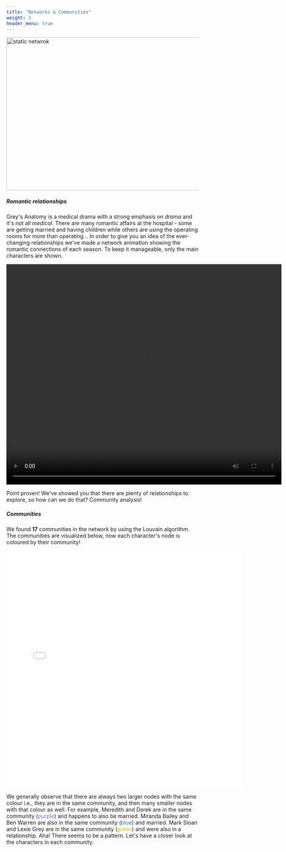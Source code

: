 ```yaml
---
title: "Networks & Communities"
weight: 3
header_menu: true
---
```


<img src="images/network1.png" alt="static netwrok" width="600" height="400"/>

##### Romantic relationships

Grey's Anatomy is a medical drama with a strong emphasis on *drama* and it's not all *medical*. There are many romantic affairs at the hospital - some are getting married and having children while others are using the operating rooms for more than operating... In order to give you an idea of the ever-changing relationships we've made a network animation showing the romantic connections of each season. To keep it manageable, only the main characters are shown.


<video width="720" height="576" controls autoplay loop>
  <source type="video/mp4" src="romance.mp4">
  Your browser does not support the video tag.
</video>

Point proven! We've showed you that there are plenty of relationships to explore, so how can we do that? Community analysis!

##### Communities

We found **17** communities in the network by using the Louvain algorithm. The communities are visualized below, now each character's node is coloured by their community!

<div align="center">
    <iframe src="communities.html" sandbox="allow-same-origin allow-scripts" width=620px height=620px
    scrolling="no"
    seamless="seamless"
    frameborder="0"
     ></iframe>
</div>

We generally observe that there are always two larger nodes with the same colour i.e., they are in the same community, and then many smaller nodes with that colour as well. For example, Meredith and Derek are in the same community (<span style="color:#6b6ecf">purple</span>) and happens to also be married. Miranda Bailey and Ben Warren are also in the same community (<span style="color:#1f77b4">blue</span>) and married. Mark Sloan and Lexie Grey are in the same community (<span style="color:#bcbd22">green</span>) and were also in a relationship. Aha! There seems to be a pattern. Let's have a closer look at the characters in each community.

<div>                            <div id="3104516c-7d41-4e43-9657-1801194bc4c7" class="plotly-graph-div" style="height:100%; width:100%;"></div>            <script type="text/javascript">                                    window.PLOTLYENV=window.PLOTLYENV || {};                                    if (document.getElementById("3104516c-7d41-4e43-9657-1801194bc4c7")) {                    Plotly.newPlot(                        "3104516c-7d41-4e43-9657-1801194bc4c7",                        [{"alignmentgroup":"True","hovertemplate":"variable=Family Member<br>Community=%{x}<br>value=%{y}<extra></extra>","legendgroup":"Family Member","marker":{"color":"#636efa","pattern":{"shape":""}},"name":"Family Member","offsetgroup":"Family Member","orientation":"v","showlegend":true,"textposition":"auto","x":[11.0,9.0,0.0,15.0,13.0,3.0,7.0,8.0,14.0,6.0,16.0,4.0,1.0,12.0,10.0,2.0,5.0],"xaxis":"x","y":[1.0,9.0,7.0,null,6.0,null,7.0,2.0,8.0,3.0,5.0,25.0,12.0,9.0,null,null,null],"yaxis":"y","type":"bar"},{"alignmentgroup":"True","hovertemplate":"variable=First Responder<br>Community=%{x}<br>value=%{y}<extra></extra>","legendgroup":"First Responder","marker":{"color":"#EF553B","pattern":{"shape":""}},"name":"First Responder","offsetgroup":"First Responder","orientation":"v","showlegend":true,"textposition":"auto","x":[11.0,9.0,0.0,15.0,13.0,3.0,7.0,8.0,14.0,6.0,16.0,4.0,1.0,12.0,10.0,2.0,5.0],"xaxis":"x","y":[4.0,null,5.0,1.0,null,6.0,5.0,null,null,null,null,5.0,14.0,6.0,1.0,1.0,null],"yaxis":"y","type":"bar"},{"alignmentgroup":"True","hovertemplate":"variable=Hospital Staff<br>Community=%{x}<br>value=%{y}<extra></extra>","legendgroup":"Hospital Staff","marker":{"color":"#00cc96","pattern":{"shape":""}},"name":"Hospital Staff","offsetgroup":"Hospital Staff","orientation":"v","showlegend":true,"textposition":"auto","x":[11.0,9.0,0.0,15.0,13.0,3.0,7.0,8.0,14.0,6.0,16.0,4.0,1.0,12.0,10.0,2.0,5.0],"xaxis":"x","y":[34.0,9.0,16.0,11.0,33.0,9.0,18.0,14.0,27.0,8.0,15.0,33.0,29.0,9.0,null,1.0,null],"yaxis":"y","type":"bar"},{"alignmentgroup":"True","hovertemplate":"variable=Patient<br>Community=%{x}<br>value=%{y}<extra></extra>","legendgroup":"Patient","marker":{"color":"#ab63fa","pattern":{"shape":""}},"name":"Patient","offsetgroup":"Patient","orientation":"v","showlegend":true,"textposition":"auto","x":[11.0,9.0,0.0,15.0,13.0,3.0,7.0,8.0,14.0,6.0,16.0,4.0,1.0,12.0,10.0,2.0,5.0],"xaxis":"x","y":[150.0,84.0,126.0,71.0,176.0,108.0,90.0,103.0,162.0,40.0,62.0,113.0,144.0,89.0,14.0,32.0,7.0],"yaxis":"y","type":"bar"},{"alignmentgroup":"True","hovertemplate":"variable=Other<br>Community=%{x}<br>value=%{y}<extra></extra>","legendgroup":"Other","marker":{"color":"#FFA15A","pattern":{"shape":""}},"name":"Other","offsetgroup":"Other","orientation":"v","showlegend":true,"textposition":"auto","x":[11.0,9.0,0.0,15.0,13.0,3.0,7.0,8.0,14.0,6.0,16.0,4.0,1.0,12.0,10.0,2.0,5.0],"xaxis":"x","y":[23.0,8.0,11.0,13.0,9.0,4.0,3.0,6.0,20.0,2.0,11.0,29.0,11.0,7.0,1.0,null,null],"yaxis":"y","type":"bar"}],                        {"barmode":"relative","font":{"color":"#3A4145"},"legend":{"title":{"text":"variable"},"tracegroupgap":0},"paper_bgcolor":"rgba(0, 0, 0, 0)","template":{"data":{"barpolar":[{"marker":{"line":{"color":"#E5ECF6","width":0.5},"pattern":{"fillmode":"overlay","size":10,"solidity":0.2}},"type":"barpolar"}],"bar":[{"error_x":{"color":"#2a3f5f"},"error_y":{"color":"#2a3f5f"},"marker":{"line":{"color":"#E5ECF6","width":0.5},"pattern":{"fillmode":"overlay","size":10,"solidity":0.2}},"type":"bar"}],"carpet":[{"aaxis":{"endlinecolor":"#2a3f5f","gridcolor":"white","linecolor":"white","minorgridcolor":"white","startlinecolor":"#2a3f5f"},"baxis":{"endlinecolor":"#2a3f5f","gridcolor":"white","linecolor":"white","minorgridcolor":"white","startlinecolor":"#2a3f5f"},"type":"carpet"}],"choropleth":[{"colorbar":{"outlinewidth":0,"ticks":""},"type":"choropleth"}],"contourcarpet":[{"colorbar":{"outlinewidth":0,"ticks":""},"type":"contourcarpet"}],"contour":[{"colorbar":{"outlinewidth":0,"ticks":""},"colorscale":[[0.0,"#0d0887"],[0.1111111111111111,"#46039f"],[0.2222222222222222,"#7201a8"],[0.3333333333333333,"#9c179e"],[0.4444444444444444,"#bd3786"],[0.5555555555555556,"#d8576b"],[0.6666666666666666,"#ed7953"],[0.7777777777777778,"#fb9f3a"],[0.8888888888888888,"#fdca26"],[1.0,"#f0f921"]],"type":"contour"}],"heatmapgl":[{"colorbar":{"outlinewidth":0,"ticks":""},"colorscale":[[0.0,"#0d0887"],[0.1111111111111111,"#46039f"],[0.2222222222222222,"#7201a8"],[0.3333333333333333,"#9c179e"],[0.4444444444444444,"#bd3786"],[0.5555555555555556,"#d8576b"],[0.6666666666666666,"#ed7953"],[0.7777777777777778,"#fb9f3a"],[0.8888888888888888,"#fdca26"],[1.0,"#f0f921"]],"type":"heatmapgl"}],"heatmap":[{"colorbar":{"outlinewidth":0,"ticks":""},"colorscale":[[0.0,"#0d0887"],[0.1111111111111111,"#46039f"],[0.2222222222222222,"#7201a8"],[0.3333333333333333,"#9c179e"],[0.4444444444444444,"#bd3786"],[0.5555555555555556,"#d8576b"],[0.6666666666666666,"#ed7953"],[0.7777777777777778,"#fb9f3a"],[0.8888888888888888,"#fdca26"],[1.0,"#f0f921"]],"type":"heatmap"}],"histogram2dcontour":[{"colorbar":{"outlinewidth":0,"ticks":""},"colorscale":[[0.0,"#0d0887"],[0.1111111111111111,"#46039f"],[0.2222222222222222,"#7201a8"],[0.3333333333333333,"#9c179e"],[0.4444444444444444,"#bd3786"],[0.5555555555555556,"#d8576b"],[0.6666666666666666,"#ed7953"],[0.7777777777777778,"#fb9f3a"],[0.8888888888888888,"#fdca26"],[1.0,"#f0f921"]],"type":"histogram2dcontour"}],"histogram2d":[{"colorbar":{"outlinewidth":0,"ticks":""},"colorscale":[[0.0,"#0d0887"],[0.1111111111111111,"#46039f"],[0.2222222222222222,"#7201a8"],[0.3333333333333333,"#9c179e"],[0.4444444444444444,"#bd3786"],[0.5555555555555556,"#d8576b"],[0.6666666666666666,"#ed7953"],[0.7777777777777778,"#fb9f3a"],[0.8888888888888888,"#fdca26"],[1.0,"#f0f921"]],"type":"histogram2d"}],"histogram":[{"marker":{"pattern":{"fillmode":"overlay","size":10,"solidity":0.2}},"type":"histogram"}],"mesh3d":[{"colorbar":{"outlinewidth":0,"ticks":""},"type":"mesh3d"}],"parcoords":[{"line":{"colorbar":{"outlinewidth":0,"ticks":""}},"type":"parcoords"}],"pie":[{"automargin":true,"type":"pie"}],"scatter3d":[{"line":{"colorbar":{"outlinewidth":0,"ticks":""}},"marker":{"colorbar":{"outlinewidth":0,"ticks":""}},"type":"scatter3d"}],"scattercarpet":[{"marker":{"colorbar":{"outlinewidth":0,"ticks":""}},"type":"scattercarpet"}],"scattergeo":[{"marker":{"colorbar":{"outlinewidth":0,"ticks":""}},"type":"scattergeo"}],"scattergl":[{"marker":{"colorbar":{"outlinewidth":0,"ticks":""}},"type":"scattergl"}],"scattermapbox":[{"marker":{"colorbar":{"outlinewidth":0,"ticks":""}},"type":"scattermapbox"}],"scatterpolargl":[{"marker":{"colorbar":{"outlinewidth":0,"ticks":""}},"type":"scatterpolargl"}],"scatterpolar":[{"marker":{"colorbar":{"outlinewidth":0,"ticks":""}},"type":"scatterpolar"}],"scatter":[{"marker":{"colorbar":{"outlinewidth":0,"ticks":""}},"type":"scatter"}],"scatterternary":[{"marker":{"colorbar":{"outlinewidth":0,"ticks":""}},"type":"scatterternary"}],"surface":[{"colorbar":{"outlinewidth":0,"ticks":""},"colorscale":[[0.0,"#0d0887"],[0.1111111111111111,"#46039f"],[0.2222222222222222,"#7201a8"],[0.3333333333333333,"#9c179e"],[0.4444444444444444,"#bd3786"],[0.5555555555555556,"#d8576b"],[0.6666666666666666,"#ed7953"],[0.7777777777777778,"#fb9f3a"],[0.8888888888888888,"#fdca26"],[1.0,"#f0f921"]],"type":"surface"}],"table":[{"cells":{"fill":{"color":"#EBF0F8"},"line":{"color":"white"}},"header":{"fill":{"color":"#C8D4E3"},"line":{"color":"white"}},"type":"table"}]},"layout":{"annotationdefaults":{"arrowcolor":"#2a3f5f","arrowhead":0,"arrowwidth":1},"autotypenumbers":"strict","coloraxis":{"colorbar":{"outlinewidth":0,"ticks":""}},"colorscale":{"diverging":[[0,"#8e0152"],[0.1,"#c51b7d"],[0.2,"#de77ae"],[0.3,"#f1b6da"],[0.4,"#fde0ef"],[0.5,"#f7f7f7"],[0.6,"#e6f5d0"],[0.7,"#b8e186"],[0.8,"#7fbc41"],[0.9,"#4d9221"],[1,"#276419"]],"sequential":[[0.0,"#0d0887"],[0.1111111111111111,"#46039f"],[0.2222222222222222,"#7201a8"],[0.3333333333333333,"#9c179e"],[0.4444444444444444,"#bd3786"],[0.5555555555555556,"#d8576b"],[0.6666666666666666,"#ed7953"],[0.7777777777777778,"#fb9f3a"],[0.8888888888888888,"#fdca26"],[1.0,"#f0f921"]],"sequentialminus":[[0.0,"#0d0887"],[0.1111111111111111,"#46039f"],[0.2222222222222222,"#7201a8"],[0.3333333333333333,"#9c179e"],[0.4444444444444444,"#bd3786"],[0.5555555555555556,"#d8576b"],[0.6666666666666666,"#ed7953"],[0.7777777777777778,"#fb9f3a"],[0.8888888888888888,"#fdca26"],[1.0,"#f0f921"]]},"colorway":["#636efa","#EF553B","#00cc96","#ab63fa","#FFA15A","#19d3f3","#FF6692","#B6E880","#FF97FF","#FECB52"],"font":{"color":"#2a3f5f"},"geo":{"bgcolor":"white","lakecolor":"white","landcolor":"#E5ECF6","showlakes":true,"showland":true,"subunitcolor":"white"},"hoverlabel":{"align":"left"},"hovermode":"closest","mapbox":{"style":"light"},"paper_bgcolor":"white","plot_bgcolor":"#E5ECF6","polar":{"angularaxis":{"gridcolor":"white","linecolor":"white","ticks":""},"bgcolor":"#E5ECF6","radialaxis":{"gridcolor":"white","linecolor":"white","ticks":""}},"scene":{"xaxis":{"backgroundcolor":"#E5ECF6","gridcolor":"white","gridwidth":2,"linecolor":"white","showbackground":true,"ticks":"","zerolinecolor":"white"},"yaxis":{"backgroundcolor":"#E5ECF6","gridcolor":"white","gridwidth":2,"linecolor":"white","showbackground":true,"ticks":"","zerolinecolor":"white"},"zaxis":{"backgroundcolor":"#E5ECF6","gridcolor":"white","gridwidth":2,"linecolor":"white","showbackground":true,"ticks":"","zerolinecolor":"white"}},"shapedefaults":{"line":{"color":"#2a3f5f"}},"ternary":{"aaxis":{"gridcolor":"white","linecolor":"white","ticks":""},"baxis":{"gridcolor":"white","linecolor":"white","ticks":""},"bgcolor":"#E5ECF6","caxis":{"gridcolor":"white","linecolor":"white","ticks":""}},"title":{"x":0.05},"xaxis":{"automargin":true,"gridcolor":"white","linecolor":"white","ticks":"","title":{"standoff":15},"zerolinecolor":"white","zerolinewidth":2},"yaxis":{"automargin":true,"gridcolor":"white","linecolor":"white","ticks":"","title":{"standoff":15},"zerolinecolor":"white","zerolinewidth":2}}},"title":{"text":"Communities and Role Categories"},"xaxis":{"anchor":"y","domain":[0.0,1.0],"title":{"text":"Community"}},"yaxis":{"anchor":"x","color":"#3A4145","domain":[0.0,1.0],"title":{"text":"value"}}},                        {"responsive": true}                    )                };                            </script>        </div>

The role categories within the communities are quite evenly distributed, so they seem to have the same structure with a lot of patients, few hospital staff and even less of the remaining categories.

Let's also have a look at the characters in each community and their respective degrees.

Hover over the plot to see the names.

<div>                            <div id="dce31693-b9f4-483e-bf0f-147bfbda8c79" class="plotly-graph-div" style="height:100%; width:100%;"></div>            <script type="text/javascript">                                    window.PLOTLYENV=window.PLOTLYENV || {};                                    if (document.getElementById("dce31693-b9f4-483e-bf0f-147bfbda8c79")) {                    Plotly.newPlot(                        "dce31693-b9f4-483e-bf0f-147bfbda8c79",                        [{"alignmentgroup":"True","hovertemplate":"variable=degree<br>Community=%{x}<br>value=%{y}<br>Name=%{text}<extra></extra>","legendgroup":"degree","marker":{"color":"#636efa","pattern":{"shape":""}},"name":"degree","offsetgroup":"degree","orientation":"v","showlegend":true,"text":["Aasif","Charlie_Abbott","Abena","Kamal_Aboud","Abraham","Brad_Ackles","Adam","Nurse_Adam","Bill_Adams","Holly_Adams","Jerry_Adams","Tess_Adams","Reed_Adamson","Carolyn_Adkins","Harry_Adkins","Winnie_Adkins","Agnes","Ahn","AJ","Terri_Akumbu","Alana","Alice","Allan","Allan_(Greys_Anatomy)","Kim_Allen","Sean_Allen","Allie","Allison","Dr._Alma","Teddy_Altman","Amanda","Sonya_Amin","Tarik_Amin","Amir","Widow_Amos","Amrita","Amy_(Season_2)","Ana","Jamie_Anders","Abby_Anderson","Bethany_Anderson","Chad_Anderson","Colin_Anderson","Emma_Anderson","Grandma_Anderson","Holly_Anderson","Jessica_Anderson","Lily_Anderson","Michael_Anderson","Mr._Anderson","Mrs._Anderson","Paul_Anderson","Robert_Anderson","Seamus_Anderson","Tess_Anderson","Wallace_Anderson","Andrea_(With_or_Without_You)","Angela","Angela_(Tainted_Obligation)","Angie_(Greys_Anatomy)","Anna","Anna_(Time_Stops)","Anne_(Break_on_Through)","Anne_(I_Was_Made_for_Lovin_You)","Anne_(Throwing_it_All_Away)","Chelsea_Ansell","Pat_Aquino","Annette_Aranda","Miguel_Aranda","Raul_Aranda","Elizabeth_Archer","Marcia_Archibald","Thomas_Archibald","Ariana","Mr._Arnold","Arvin","Asha","Lydia_Ashford","Ashley","Luna_Ashton","Val_Ashton","Astrid","Athena","Sunder_Atluri","Dr._Atterman","Audrey","Ava_Krug","Harper_Avery","Jackson_Avery","Robert_Avery","Samuel_Norbert_Avery","Charissa_Baer","Mrs._Baer","Elena_Bailey","Miranda_Bailey","William_Bailey","Allison_Baker","Kyle_Baker","Michael_Baker","Mr._Baker","Frankie_Baner","Ms._Baner","Abby_Banks","Annie_Banks","Erin_Banks","Kevin_Banks","Mrs._Banks","Janell_Barnett","Mel_Barnett","Randy_Barnett","Andre_Barrett","Dr._Barrett","Kai_Bartley","Joyce_Basche","Steven_Basche","Nicole_Baylow","Arthur_Beaton","Chris_Beaton","Hollie_Beaton","Steve_Beck","Cathy_Becker","Danny_Becker","Mr._Becker","Ed_Beckert","Clay_Bedonie","Michelle_Begler","Pat_Begler","Randy_Begler","Ruth_Begler","Tori_Begler","Michael_Beglight","Rick_Beglight","Shawn_Beglight","Jade_Bell","Sam_Bello","Rita_Belmont","Ben","Ruth_Bennet","Jeremy_Bennett","Emily_Bennett","Maya_Bennett","Naomi_Bennett","Sam_Bennett","Ed_Benson","Teresa_Benson","William_Benson","James_Benton","Gerlie_Bernardo","Betsy","Donna_Bevell","Greg_Bevell","Alice_Bickham","Grace_Bickham","Andrew_Billings","Charlie_Bilson","Maya_Bishop","Rachel_Bishop","Gretchen_Bitzer","Penelope_Blake","Brooke_Blanchard_(Character)","Jerry_Bletzer","Eric_Block","Jim_Blomquist","Jeff_Bloom","Rebecca_Bloom","Bob","Shelly_Boden","BokHee","Garrett_Boland","Brenda_Bonaman","Howard_Bonaman","Robert_Bonocore","Kyle_Booker","Sylvia_Booker","Mrs._Borsokowski","Ben_Bosco","Joyce_Bosco","Lori_Bosson","Mr._Bosson","Mrs._Bosson","Lauren_Boswell","Tim_Bowman","Ethan_Boyd","Hillary_Boyd","Jill_Boyd","Trey_Boyd","Helena_Boye","Lou_Bradley","Verna_Bradley","Brenda","Judge_Brentner","Brett","Paramedic_Brett","Recruiting_Clerk_Brewton","Michael_Breyers","Sarabeth_Breyers","Brian","Brian_(A_Diagnosis)","Brian_(I_Feel_the_Earth_Move)","Brian_(Physical_Attraction..._Chemical_Reaction)","Brian_(Season_10)","Brian_(Season_Two)","Brie","Bobby_Brinn","John_Brinn","Lisa_Brinn","Matty_Britland","Mei_Li_Britland","Suzanne_Britland","Brock","Hannah_Brody","Heather_Brooks","Maura_Brooks","Liz_Brosniak","Noah_Brosniak","Keisha_Brotherton","Sean_Brotherton","Teresa_Brotherton","Allison_Robin_Brown","Loretta_Brown","Tara_Brown","Victor_Brown","Bryan","Katie_Bryce","Mr._Bryce","Mrs._Bryce","Dave_Buckley","Ed_Bullard","Rosemary_Bullard","Tyler_Burdeaux","Donald_Burke","Edra_Burke","Jane_Burke","Preston_Burke","Rachel_Burke","Scott_Burke","Daya_Burman","Samar_Burman","Corporal_Burnett","Henry_Burton","Jake_Burton","Mr._Burton","Mrs._Burton","Estelle_Byrd","Pruitt_Byrd","Leo_Byrider","Reporter_Byron","C.J.","Alana_Cahill","Chuck_Cain","Davis_Calder","Samantha_Calder","Jamie_Caldwell","Sharon_Caldwell","Elliott_Calhoun","Finley_Calhoun","Jasper_Calhoun","Mr._Calva","Pamela_Calva","Paramedic_Calvin","Daniel_Campbell","Justine_Campbell","Lisa_Campbell","Margaret_Campbell","Ms._Campbell","Polly_Campbell","Lillian_Campion","Rich_Campion","Ron_Campion","Candace","Julia_Canner","Louis_Cardon","Old_Man_Carl","Carla_(Season_16)","Ruthie_Carlin","James_Carlson","Kate_Carlson","Maddy_Carlson","Mike_Carlson","Mindy_Carlson","Carmen_Delgado","Andrew_Carmichael","Carol","Nurse_Carol","Social_Worker_Carol","Caroline","Nurse_Caroline","Michelle_Carpio","Jamie_Carr","Ted_Carr","Walter_Carr","Emma_Carroll","Firefighter_Carroll","Martin_Carroll","Brian_Carson","Carter","Gus_Carter","Jordan_Carter","Lori_Carter","Scott_Carter","Amelia_Carver","Beatrice_Carver","Casey_(New_History)","Casey_(Things_We_Lost_in_the_Fire)","Jared_Cassidy","Sarah_Cassidy","Sophia_Cassidy","Paul_Castello","Glenda_Castillo","Elise_Castor","Jason_Castor","Marie_Cerone","Chad","Chad_(Season_14)","Anne_Chambers","Lance_Chambers","Hunter_Chapman","Mary_Chapman","Charlotte","Chaz","James_Chee","Chelsea","A._Chen","Elizabeth_Chen","Sally_Chen","Cherise","Ron_Cherkovsky","Sheila_Cherkovsky","Dr._Chesney","Chet","Eric_Choudry","Rita_Choudry","Chris_(A_Change_is_Gonna_Come)","Chris_(If_Only_You_Were_Lonely)","Chris_(Season_11)","Tyler_Christian","Christopher","Father_Christopher","Chuck","Chuck_(Perfect_Storm)","Anna_Chue","Mr._Chue","Claire","Claire_(Intern)","Claire_(Love_of_My_Life)","Claire_(Season_2)","Alison_Clark","Alison_Clark_(Sympathy_for_the_Parents)","Gary_Clark","K._Clarke","Paramedic_Kevin_Clarke","Elsie_Clatch","Lewis_Clatch","Chris_Cleaver","Barry_Clemens","Patty_Clemens","Clementine","Naomi_Cline","Tom_Cline","Megan_Clover","Paramedic_Clyde","Allison_Cobb","Daniel_Cobb","Lynne_Cohen","Dr._Cohn","Brandon_Cole","Cynthia_Cole","Jared_Cole","Kim_Cole","Patricia_Cole","Ron_Cole","Stuart_Cole","Truman_Cole","Wendy_Cole","Keith_Collier","Renee_Collier","Leanne_Collis","Lisa_Collis","Martin_Collis","Cece_Colvin","Lindsay_Colvin","Rob_Colvin","Charlie_Connor","Liz_Connor","Annie_Connors","Lynn_Connors","Wes_Connors","Claire_Conway","Michael_Cook","Colin_Cooke","Sarah_Cooke","Annie_Cooper_(Support_System)","Annie_Cooper_(We_Are_Never_Ever_Getting_Back_Together)","Jason_Cooper","Liz_Cooper","Ashley_Cordova","Corey","Christine_Cornell","Emma_Correa","Nadia_Correa","Bobby_Corso","Melissa_Corso","Robert_Corson","Louise_Cortez","Linda_Cotler","Paul_Cotler","Amber_Courier","Courtney","Courtney_(Forever_Young)","Darren_Covington","Kevin_Covington","Sonya_Cowlman","Alyssa_Cramer","Herb_Cramer","Bonnie_Crasnoff","Helen_Crawford","Julian_Crest","Isaac_Cross","Mr._Crossley","Mrs._Crossley","Jodie_Crowley","June_Crowley","Tom_Crowley","Herman_Crump","Elyse_Cruse","Rose_Cruse","Vince_Cruse","Jorge_Cruz","Zona_Cruz","Crystal","Paramedic_Nicole_Cummins","Graham_Cunningham","Michelle_Curtis","Deborah_Curzon","D._Kennedy","Daisy","Reggie_Dalton","Mary_Daltrey","Dana","Dana_(Dark_Was_the_Night)","Finn_Dandridge","Daniel_(Flowers_Grow_Out_of_My_Grave)","Danielle","Danielle_(All_Eyez_on_Me)","Danielle_(I_Feel_the_Earth_Move)","Danielle_(You_Havent_Done_Nothin)","Christopher_Daniels","Cynthia_Daniels","Ken_Daniels","Danny","Danny_(Into_You_Like_a_Train)","Danny_(Superfreak)","Brian_Danzinger","Dorie_Danzinger","Ken_Danzinger","Daphne","Dave","Surgeon_Dave","Dave_(In_the_Air_Tonight)","David","David_(Falling_Slowly)","David_(Fight_For_Your_Mind)","David_(Freedom)","Justin_Davidson","Kevin_Davidson","Marian_Davidson","Shelley_Davidson","Hannah_Davies","Alicia_Davis","Barbara_Davis","Cami_Davis","Carly_Davis","Eleanor_Davis","Irene_Davis","Larry_Davis","Leo_Davis","Martin_Davis","Mr._Davis","Roy_Davis","Sally_Davis","Sheila_Davis","Taryn_Davis","Ethan_Dawson","Kim_Dawson","Nancy_Dawson","Paul_Dawson","Rachel_Dawson","Beth_Dean","Gage_Dean","Beth_Dearborn","Debbie","Andrew_DeLuca","Carina_DeLuca","Lucia_DeLuca","Vincenzo_DeLuca","Denise_(Flowers_Grow_Out_of_My_Grave)","Dennis","Natasha_Deon","Devin","Dexter","Timir_Dhar","Ally_Diaz","Kyle_Diaz","Marcella_Diaz","Socorro_Diaz","Veronica_Diaz","Andrea_Dibella","Larry_Shane_Dickerson","Mrs._Dickerson","Carol_Dickinson","John_Dickinson","Diego_(In_the_Air_Tonight)","Brad_DiMarco","Virginia_Dixon","Doc","Nurse_Dominique","Jean_Dominy","Dr._Domner","Don_(Invasion)","Don_(Physical_Attraction..._Chemical_Reaction)","Betty_Donahue","Donna_(Bad_Reputation)","Kari_Donnelly","Kira_Donnelly","Toby_Donnelly","Donnie","Jaylen_Donovan","Mr._Donovan","Mrs._Donovan","Doug","Doug_(Hook,_Line_and_Sinner)","Heather_Douglas","Rhada_Douglas","Doyle","Stephanie_Drake","Reverend_Drew","Dr._Dreyfuss","John_Driscoll","Janelle_Duco","Mr._Duff","Steve_Duncan","William_Dunn","Dennison_Duquette,_Sr.","Denny_Duquette,_Jr.","Chris_Duran","Dustin","Dylan","Earl","Chuck_Eaton","Stephanie_Edwards","Eileen","Elaine","Dominique_Eldredge","Eleanor","Elena","Eli","Martha_Elkin","Ellie","Jake_Elmore","Kathy_Elmore","Aamir_Elshami","Rafi_Elshami","Emily_(Jump_Into_the_Fog)","Emma","Emma_(Falling_Slowly)","Emma_(Idle_Hands)","August_Endris","Kate_Endris","Mr._Endris","Josh_Englander","Nathan_Englander","Whitney_Englander","Enid","Bennett_Epstein","Jake_Epstein","Jesse_Epstein","Jillian_Epstein","Leah_Epstein","Tim_Epstein","Erika_Swift","Ernie","Ernie_(House_Where_Nobody_Lives)","Jackie_Escott","Joaquin_Esquivel","Ethan","Evan","Andi_Evans","Brandi_Evans","Charley_Evans","James_Evans","Naomi_Evans","Nicky_Evans","Thomas_Evans","Jonathan_Evett","Elizabeth_Fallon","Jesse_Fannon","Michael_Fazioli","Mr._Felker","Clara_Ferguson","Constance_Ferguson","Lucy_Fields","Martin_Fields","John_Finch","Judge_Finch","Helen_Fincher","Ivan_Fink","Dr._Fischer","Robert_Fischer","David_Fisher","Fred_Fisher","Georgia_Fisher","Jake_Fisher","Julian_Fisher","Kara_Fisher","Kevin_Fisher","Liam_Fisher","Lynne_Fisher","Marie_Fisher","Morgan_Fisher","Vickie_Fisher","Tatiana_Flauto","Deborah_Fleiss","Emile_Flores","Rashida_Flowers","Bobby_Flynn","Clara_Flynn","Henry_Flynn","Tina_Flynn","Wade_Foltz","Eugene_Foote","Griffin_Ford","Evan_Forrester","Max_Forrester","Natalie_Forrester","Chuck_Fowler","Catherine_Fox","Fran","Fran_(Season_12)","Frank","Frankie","Alice_Franklin","Chase_Franklin","Jordan_Franklin","Kate_Franklin","Lee_Franklin","Rebecca_Franklin","Freddie","Cooper_Freedman","Tovah_Freedman","Caitlin_Freeman","Donna_Freeman","Shara_Freeman","Vincent_Freeman","Sarah_Freemont","Rick_Friart","Devo_Friedman","Doris_Friedman","Sam_Friedman","Jerry_Frost","Rebecca_Froy","Gabe","Lynne_Gagliano","Brad_Gailis","Melissa_Gailis","Lucinda_Gamble","Russ_Gammie","Len_Gantry","Mrs._Gantry","Aaron_Garcia","Cassidy_Gardner","Emily_Gardner","Henry_Gardner","Keith_Gardner","Sam_Garrett","Gary","Mr._Gaston","Dan_Gates","Mrs._Gates","J._Gause","Peter_Gekofsky","E._Gendall","Georgia","Gertie","Gia","Sara_Giamatti","Stan_Giamatti","Byron_Gibbis","Roberta_Gibbs","Brett_Gibson","Donna_Gibson","Jack_Gibson","Mr._Gibson","Mrs._Gibson","Penny_Gibson","Peter_Gibson","Vicky_Gibson","Cheryl_Giles","Doug_Giles","Kenton_Giles","Nurse_Ginger","Mrs._Glass","Paula_Glass","Seymour_Glass","Zoey_Glass","Ashley_Glazier","Don_Glazier","Nathan_Glazier","Glen","Nurse_Gloria","Ms._Goff","Leslie_Goldman","Michael_Goldman","Alison_Goodman","Margaret_Goodwin","Danielle_Gordon","Mrs._Gordon","Sarah_Gordon","Mr._Gordor","Dr._Goyle","Gwen_Graber","Paramedic_Grace","Grace_(None_of_Your_Business)","L._Gracie","Molly_Graham","Arnie_Grandy","Marianne_Grandy","Grant","Missy_Grant","Danielle_Green","Miles_Green","Peter_Green","Bryan_Greenberg","Clara_Greene","Sean_Greene","Greg","Greg_(Season_3)","Greg_(Sorry_Seems_to_Be_the_Hardest_Word)","Greg_(What_is_It_About_Men)","Gregor","Nurse_Gregory","Rich_Gregory","Shirley_Gregory","Greta","Gretchen_(Let_the_Angels_Commit)","Gretchen_(Superfreak)","Gretchen_(Superstition)","Gretchen_(The_Lion_Sleeps_Tonight)","Ellis_Grey","Lexie_Grey","Meredith_Grey","Susan_Grey","Thatcher_Grey","Laura_Grey-Thompson","Warren_Griffith","Alan_Griswold","Kimberly_Griswold","Stan_Grossberg","Mindy_Gruberman","Seth_Gruberman","Julius_Guerra","Gunnar","Amy_Gustav","Katie_Gustav","Mike_Gustav","Ava_Gutierrez","Graciella_Guzman","Hadley","Erica_Hahn","Hal","Jill_Hale","Tricia_Hale","Carmen_Hall","Charles_Hall","Courtney_Hall","Deputy_Hall","Doug_Hall","Douglas_Hall","Elizabeth_Hall","Jamie_Hall","Julie_Hall","Larry_Hall","Michael_Hall","Pierce_Halley","Oscar_Hallis","Aliyah_Hamed","Dakhir_Hamed","Dana_Hamilton","David_Hamilton","Ed_Hamilton","Guthrie_Hamilton","Julie_Hamilton","Mr._Hamilton","Susan_Hamilton","Lauren_Hammer","Seth_Hammer","Marty_Hancock","Hank","Hank_(Season_9)","Hank_Giles","Hannah_Rochester","Neal_Hannigan","Nick_Hanscom","Diane_Hanson","John_Hanson","Kelley_Hanson","Mia_Hanson","Mr._Hanson","Scott_Hanson","Jen_Harmon","Rob_Harmon","Wesley_Harms","Holly_Harner","Harold","Jimmy_Harper","Mrs._Harper","Harriet","Sadie_Harris","Harry","Harvey","Drew_Hawkins","Mary_Rose_Hawkins-Garrett","Anne_Hawkins-Garrett","Lily_Hawkins-Garrett","Abigail_Hayes","Austin_Hayes","Brett_Hayes","Cormac_Hayes","Gwen_Hayes","Jamie_Hayes","Liam_Hayes","Charlie_Hays","Heather","Casey_Hedges","Parker_Hedges","Heidi","Carly_Height","Taryn_Helm","Randy_Helsby","Tyler_Hemphill","Corrine_Henley","Roy_Henley","Henry_(Old_Scars,_Future_Hearts)","Ellie_Henry","Ms._Henry","Rob_Henry","Scott_Henry","Lindsay_Herman","Nicole_Herman","Shane_Herman","Tina_Herman","Harley_Hernandez","Jeffrey_Hernandez","Sydney_Heron","Andy_Herrera","Pruitt_Herrera","Maxine_Hewitt","Agent_Heyward","Claire_Hiatt","Caleb_Hicks","Sue_Hicks","Lieutenant_Hill","Hillary","Hillary_(Hope_for_the_Hopeless)","Eileen_Hillridge","Nora_Hillridge","Charles_Hiott","Keith_Hitchens","Audrey_Hobart","Jack_Hobart","Roland_Hobart","Vicky_Hobart","Caroline_Hodges","Mary_Hodges","Risa_Hodges","Dr._Hoffman","Jerry_Hoffman","Nicky_Hoffman","E._Hogans","Bertram_Hollister","Holly_(I_Am_Not_Waiting_Anymore)","Ella_Holmes","Todd_Holmes","Elliot_Hooks","Guy_Houston","Pete_Hover","Jasper_Hovey","Nurse_Howard","Yan_Huang","R._Hubble","Ashley_Hughes","Victoria_Hughes","Rick_Humphrey","Dr._Hundley","Allegra_Hunt","Allison_Hunt","Evelyn_Hunt","Leo_Hunt","Megan_Hunt","Owen_Hunt","Theo_Hunt","Dr._Hurst","Ingrid_(In_the_Air_Tonight)","Irene","Isaac_(Season_6)","Jack_(Where_Do_We_Go_From_Here)","Jacki","Paramedic_Jackson","Jacob","Jacob_(All_of_Me)","Rick_Jacobs","John_Jacobson","Julie_Jacobson","Nicholas_Jacobson","Simon_Jaffee","Jake","Paramedic_Jamal","James","Intern_James","Angela_James","Brooke_James","Emery_James","Greg_James","Hazel_James","Mia_James","Nate_James","Parker_James","Paul_James_(Character)","Jane","Janet","Janice","Janie","Janis","Janis_(In_the_Air_Tonight)","Milo_Jankovic","Olivia_Jankovic","Jasmine","Jason","Jason_(I_Aint_No_Miracle_Worker)","Jay","Jeanie","Jeff","Jeff_(Got_to_Be_Real)","Jeffrey","Tech_Jeffrey","Frank_Jeffries","Sheryll_Jeffries","Nova_Jenkins","Jenna_(Whats_Inside)","Jennifer_(Love_Addiction)","Lawrence_Jennings","Nancy_Jennings","Jenny_(Season_14)","Corey_Jensen","Emily_Jensen","Jeremy","Jerry","Pilot_Jerry","Jess_(Perfect_Storm)","Jess_(The_Face_of_Change)","Robin_Jeter","Jill","Jim","Jim_(Push)","Jim_(Season_3)","JJ","Jo","Joanne","Joe","Joey","Paramedic_John","John_(Character)","Firefighter_Johnny","Betty_Johnson","Bryce_Johnson","Clive_Johnson","Daphne_Johnson","Jim_Johnson","Levi_Johnson","Mr._Johnson","Ms._Johnson","Phil_Johnson","Simmi_Johnson","Nurse_Jolene","Jon","Jonathan","Garth_Jones","Mr._Jones","Nikki_Jones","Ray_Jones","Tucker_Jones","Will_Jones","William_George_Bailey_Jones","Jordan","Amanda_Joseph","Josh_(Its_Raining_Men)","Manoj_Joshi","JP","Julia_(Not_Responsible)","Julian","Julie","Keith_Kalber","Kamaji","Dante_Kane","David_Kane","Iris_Kane","Kathleen_Kane","Madeline_Kane","Marcus_Kane","Rob_Kane","Susan_Kane","Karen","Teacher_Karen","Karen_(Both_Sides_Now)","Karen_(Hope_for_the_Hopeless)","Karen_(Season_14)","Aaron_Karev","Alex_Karev","Amber_Karev","Helen_Karev","Jo_Wilson","Karla","Jill_Kasliner","Kyle_Kasliner","Nicole_Kasliner","Nurse_Kate","Jessie_Kates","Tom_Kates","Nurse_Kathleen","Kathy","Kathy_(With_or_Without_You)","Katie","Donna_Kaufman","Victor_Kaufman","Adriana_Kay","Paul_Kay","Veronica_Kays","Dr._Keating","Mara_Keaton","Chandler_Keen","Chelsea_Keen","Keith","Keith_(Dont_Lets_Start)","Keith_(Hook,_Line_and_Sinner)","Keith_(The_Other_Side_of_This_Life)","Adam_Keller","Al_Keller","Cash_Keller","Deedee_Keller","Frances_Keller","Jane_Keller","Tony_Keller","Kelly_(Push)","Kelly_(Season_6)","Kelly_(Stairway_to_Heaven)","Kelsey","Nick_Kelsey","Leon_Kelton","Judy_Kemp","Karen_Kendall","Ken_Kendall","Ruby_Kendall","Doug_Kendry","Jordan_Kenley","Betty_Kenner","Vincent_Kenner","Dr._Kent","Jason_Kenton","Sam_Kenton","Dr._Kenzie","Alice_Kepner","April_Kepner","Joe_Kepner","Karen_Kepner","Kimmie_Kepner","Libby_Kepner","Harriet_Kepner-Avery","Marjorie_Kersey","Kevin","Father_Kevin","Larry_Keys","Melissa_Keyser","Shelly_Keyser","Reza_Khan","Daniel_Kiefer","Emma_Kiefer","Jamie_Kiefer","Laurie_Kiefer","Mason_Kiefer","Ruth_Kiefer","Cleo_Kim","Nico_Kim","Reid_Kim","Kimmy","Jeffrey_King","Marcus_King","Kip","Kirby","John_Kirby","Kirsten","Herschel_Kitano","Vera_Kitano","Caroline_Klein","Dustin_Klein","Hannah_Klein","Nancy_Klein","Dr._Knox","Dr._Knox_(OB_GYN)","Peggy_Knox","Kondo","Tom_Koracick","Emily_Kovach","Mr._Kramer","Rachel_Kramer","Susie_Kramer","Warren_Kramer","Alicia_Krause","Dr._Krieger","Brian_Kristler","Dave_Kristler","Marla_Kristler","J._Krogan","Arthur_Krug","Kyle","Kyle_Schroeder","Kate_Lachman","Henry_Lamott","Marie_Lamott","Lance","Evan_Lang","Andrew_Langston","Lanie","Mrs._Lanz","Taylor_Lanz","Larry","Larry_the_Paramedic","Gemma_Larson","Sophie_Larson","David_Lasher","Laurie_Lasher","Laura","Laura_(Old_Scars,_Future_Hearts)","Laura_(Shes_Leaving_Home)","Lauren","Noelle_Lavatte","William_Lawrence","Brenda_Lawson","Emmett_Lawson","Oliver_Lebackes","Lebo","Lee","Deborah_Lee","Jenna_Lee","Julia_Lee","Kayden_Lee","Steve_Lee","Tyler_Lee","Oliver_Lefkowitz","Rob_Lefkowitz","Lisa_Lefkowitz","Dana_Leggett","James_Leggett","Phil_Leggett","Len","Lena","Lenore","Leo","Cheryl_Leonard","Hal_Leonard","Bess_Lepik","Mr._Lepik","Seth_Lepik","Edward_Levangie","Mary_Levangie","Captain_LeVantine","James_Lew","Drew_Lewis","Griffin_Lewis","Laura_Lewis","Lila","Lila_(All_of_Me)","Lily","Lily_(Both_Sides_Now)","Lily_(Hotter_Than_Hell)","Michelle_Lin","Atticus_Lincoln","Eric_Lincoln","Maureen_Lincoln","Scout_Derek_Shepherd_Lincoln","Nurse_Linda","Fara_Linden","Samuel_Linden","Billy_Linneman","Linus","Lisa","Intern_Lisa","Supervisor_Lisa","Lisa_(The_Other_Side_of_This_Life)","Hillary_List","Nurse_Liv","Eli_Lloyd","Stuart_Loeb","Logan","Lola","Lola_(Freedom)","Lolly","Anna_Loomis","Phillip_Loomis","Daphne_Lopez","Karen_Lorenz","Loretta","Lori_(Help_Me_Through_the_Night)","Lorraine","Lou","Louie","Louise","Louise_(Family_Affair)","Charlie_Lowell","Qing_Lu","Lucas","Lucy","Lulu","Jed_Lundberg","Lynn","Lloyd_Mackie","Roy_Mackinaw","Graham_Maddox","CJ_Madison","Aaron_Mafrici","Mai","Makena","Jennilynn_Mandap","Dani_Mandvi","Marcel","Marcus","Marcy","Marcy_(When_I_Grow_Up)","Margaret_(Wish_You_Were_Here)","Gabby_Margraff","Nurse_Maria","Marilyn","Mario","Marisela","Marissa","Mark","Claude_Markham","Naomi_Markham","Dalton_Marks","Dr._Marks","Karen_Marks","Emma_Marling","Colin_Marlow","Marnie","Nick_Marsh","Marsha_(Girlfriend_in_a_Coma)","Jessie_Marshall","Kyra_Marshall","Lucas_Marshall","Zoe_Marshall","Babs_Martin","Clervie_Martin","Dana_Martin","Peter_Martin","Robert_Martin","Beau_Martinez","David_Martinez","Hunter_Martinez","Jenny_Martinez","Marty","Marvin","Mary","Mary_Ann","Erin_Mason","Colonel_Matos","Matt","John_Matthews","Robert_Matthews","Kan_Mattoo","Matty","James_Maurer","Sarah_Maurer","Max","Larry_Maxwell","Hayley_May","Ken_May","Mary_May","Tom_Maynard","Brady_Mays","Jonah_Mays","Rob_Mays","Cara_McAdams","Carla_McAdams","Carlos_McAdams","Jimmy_McAdams","Gayle_McColl","Griffin_McColl","Tracy_McConnell","Robbie_McCutcheon","Brad_McDougall","Gretchen_McKay","Johanna_McKay_(Character)","Marissa_McKay","Coby_McKee","Hank_McKee","Holden_McKee","Liz_McKee","Monica_McKeever","Becca_McMurdo","John_McMurdo","Francesca_McNeil","Ivy_McNeil","Jon_McNeil","Lincoln_McNeil","Lindsay_McNeil","Sabine_McNeil","Dr._McQueen","Flor_Medina","Laura_Medina","Mateo_Medina","Nurse_Melanie","Melissa","Melissa_(Dont_Lets_Start)","Anthony_Meloy","Andy_Meltzer","Donald_Mercer","Heath_Mercer","Marie_Mercer","Mrs._Mercer","Nancy_Mercer","Stan_Mercer","Danny_Metcalf","Elliott_Meyer","Jill_Meyer","Janet_Meyers","Roxie_Meyers","Micah","Micah_(Hotter_Than_Hell)","Micah_(You_Havent_Done_Nothin)","Father_Michael","Nurse_Michael","Michael_(A_Change_is_Gonna_Come)","Michael_(Greys_Anatomy)","Michael_(One_Step_Too_Far)","Andy_Michaelson","Pam_Michaelson","Janitor_Mike","Mike_(Fear_(of_the_Unknown))","Mike_(Holidaze)","Mike_(Kung_Fu_Fighting)","Cam_Miller","Dean_Miller","Denise_Miller","Doug_Miller","Erin_Miller","Gary_Miller","James_Miller","Jillian_Miller","Joel_Miller","Mr._Miller","Mrs._Miller","Pruitt_Arike_Miller","Timothy_Miller","Jason_Mills","Milo","Dr._Milton","Eliza_Minnick","Duncan_Mischer","Zach_Mischer","Mitch","Mitch_(Greys_Anatomy)","Charlie_Mitchell","Dr._Mitchell","Lisa_Mitchell","Tracey_Mitchell","Yumi_Miyazaki","Molly_(Forever_Young)","Molly_(Push)","Monnie","Beth_Monroe","Ken_Monroe","Liz_Monroe","Oscar_Montez","Addison_Forbes_Montgomery","Archer_Montgomery","Travis_Montgomery","Dan_Mooney","David_Moore","Josh_Moore","Morgan","Laura_Morgan","Samantha_Morgan","A.J._Morris","Aaron_Morris","Adam_Morris","Braden_Morris","David_Morris","Frankie_Morris","Ike_Morris","Jennifer_Morris","Sheldon_Morris","Teresa_Morris","Alice_Moser","Gus_Moser","Tyler_Moser","Phoebe_Moss","Steve_Mostow","Mrs._Rodriguez","Paramedic_Mullen","Carl_Murphy","Leah_Murphy","Patricia_Murphy","Steve_Murphy","Frank_Myers","Jason_Myers","Nadia","Naomi_(The_Lion_Sleeps_Tonight)","Nash","Lucas_Nash","Mr._Nash","Mrs._Nash","Reilly_Nash","Natalie","Nate","Drew_McNeil","Antoinette_Ndugu","Clifford_Ndugu","Winston_Ndugu","Mr._Nelligan","Adrian_Nelson","Betty_Nelson","Jim_Nelson","Kathy_Nelson","Michael_Nelson","Pam_Nelson","Danny_Nelstadt","Ella_Nelstadt","Frank_Nelstadt","Celeste_Newman","Frank_Newsbaum","Phillip_Nichols","Sam_Nichols","Skyler_Nichols","Nick","Nick_(I_Am_Not_Waiting_Anymore)","Nick_(When_I_Grow_Up)","Nico","Niki_(Season_18)","Nisha","Noah","Noah_(At_Last)","Maya_Noel","Olivia_Noel","Claire_Nolan","Gwen_Nolan","Tim_Nolan","Garrett_Nolston","Jacob_Nolston","Lucy_Nolston","Mrs._Nolston","Sandra_Nolston","Katy_Noonan","Will_Noonan","Nora","Elyse_Norris","Michael_Norris","Megan_Nowland","Mrs._Nunez","Nurse_James","Nurse_Taylor","Nyah","Anna_Nyles","Mr._Nyles","Brad_Nystrom","Kendrick_Nystrom","Jack_OBrien","Benjamin_OLeary","Ruth_OLeary","George_OMalley","Harold_OMalley","Jerry_OMalley","Jim_OMalley","Joe_OMalley","Louise_OMalley","Ronny_OMalley","Officer_ONeil","Soyoung_Oh","David_Oldroyd","Mrs._Oldroyd","Olivia","Olivia_Fowler","Mrs._Olivier","Leonard_Olsen","Sheila_Olsen","Opal","Alma_Ortiz","Sara_Ortiz","Oscar_(Greys_Anatomy)","Dr._Oslow","Digby_Owens","Dave_Oyadomari","Tammi_Oyadomari","Jessica_Pahlavi","David_Pailey","Duncan_Pailey","Lauren_Pailey","Jason_Paiz","Trina_Paiz","Pam","Pam_(Greys_Anatomy)","Dr._Park","Kimmie_Park","Bradley_Parker","Casey_Parker","Darren_Parker","Dell_Parker","Hazel_Parker","Jennifer_Parker","Nick_Parker","Tara_Parker","Mary_Parkman","Dean_Parson","Malar_Pascowitz","Chuckie_Patel","Isaac_Patel","Mrs._Patel","Rina_Patel","Tina_Patel","Barry_Patmore","Kathleen_Patterson","Mr._Patterson_(All_By_Myself)","Paul_(Its_the_End_of_the_World)","Paul_(Season_3)","Paul_(The_Lion_Sleeps_Tonight)","Paula","Paula_(I_Saw_Her_Standing_There)","Paula_(Life_on_Mars)","Paula_(Season_16)","Angelica_Paulson","Joan_Paulson","Leo_Paulson","Uma_Paxton","Peg","Felix_Pelgado","Ray_Pelletier","Greg_Penderglass","Jodi_Penderglass","Penny","Daisy_Pepman","Roy_Pepper","Charles_Percy","Zander_Perez","Andrew_Perkins","Pete","Pete_(Season_6)","Harrison_Peters","Charlie_Peterson","June_Peterson","Luca_Peterson","Morgan_Peterson","Mr._Peterson","Sharon_Peterson","Thomas_Peterson","Petey","Rory_Petrucci","Phil","Phillip","Phillip_(Beautiful_Dreamer)","Phillip_(The_Winner_Takes_It_All)","Joey_Phillips","Julie_Phillips","Patricia_Phillips","Bill_Pierce","Diane_Pierce","Maggie_Pierce","Dane_Pinetti","Frances_Pinfield","Laurel_Pinson","Kevin_Platt","Rob_Platt","Toni_Platt","Keith_Polace","Dan_Pollock","Lisa_Pollock","Stacy_Pollock","Jeff_Pope","Rebecca_Pope","Bill_Portman","Mary_Portman","Hudson_Powell","Mary_Powers","Jackson_Prescott","Melinda_Prescott","Polly_Preston","Gretchen_Price","Lily_Price","Jai_Prishna","Mari_Prishna","Priya","Mitch_Proust","Dan_Pruitt","Gladys_Pulcher","Dahlia_Qadri","Mr._Quaid","Rachel_(Great_Expectations)","Diego_Ramirez","Dr._Ramsey","Ellie_Ratigan","Joanne_Ratigan","Nikki_Ratlin","Ray","Reaves","Abby_Redding","Charles_Redford","Tim_Redmond","Jeannie_Reed","Marjorie_Reed","Travis_Reed","Reese_(Sign_O_the_Times)","Bob_Reeves","Laura_Reeves","Robbie_Reeves","Lucille_Reid","Carrie_Reisler","Renee_(Take_It_Back)","Kyle_Rexton","Melanie_Reynolds","Noah_Reynolds","Pastor_Rhinehold","Rhys","Claire_Rice","Mr._Rice","Tina_Rice","Bob_Richardson","Mrs._Richardson","Tyler_Richardson","Jane_Richie","Oliver_Richter","Rick_(Season_3)","Rick_(The_Other_Side_of_This_Life)","Ricky_(Not_Responsible)","Lieutenant_Rieser","Nathan_Riggs","Eli_Rigler","Riley","Lauren_Riley","Shayne_Riley","Sloan_Riley","Rina","Lucas_Ripley","Rita","Gabriella_Rivera","Luis_Rivera","Sam_Roane","Arizona_Robbins","Barbara_Robbins","Daniel_Robbins","Timothy_Robbins","Judi_Roberts","Maya_Roberts","Robin_(Season_16)","Jennifer_Robinson","Phillip_Robinson","Scott_Robinson","Ari_Rocchi","Rocco","Archie_Roche","Marilyn_Rocher","Emily_Rochester","Kristen_Rochester","Rodney","Blanca_Rodriguez","Kelly_Roesch","Cathy_Rogerson","Nina_Rogerson","Clay_Rolich","Emma_Rolich","Mary_Rolich","Mrs._Rollins","David_Roman","Rose","Shane_Ross","Roxanne","Sanjay_Roy","Vikram_Roy","Helen_Rubenstein","Saul_Rubenstein","Chuck_Rubin","Gary_Rubin","Ruby_(I_Feel_the_Earth_Move)","Daniel_Rudin","Vicki_Ann_Rudin","Gilda_Ruiz","Miguel_Ruiz","Theo_Ruiz","Charlotte_Russell","Dorie_Russell","Dr._Russell","Dr._Russell_(The_Time_Warp)","Emily_Russell","Jeff_Russell","Julie_Russell","Kate_Russell","Lucy_Russell","Tom_Russell","Norman_Russo","Ruth","Nurse_Ruth","Ruth_(Break_on_Through)","Dayna_Rutledge","Noah_Rutstein","Rhys_Rutstein","Ryan","Ryan_(Haunt_You_Every_Day)","Connie_Ryan","Sadie","Dr._Safavi","Sage","Ruthie_Sales","Sally","Sam_(One_Step_Too_Far)","Firefighter_Sam","Samantha","Doris_Samuels","Mr._Samuels","Sana","Eric_Sanborn","Holly_Sanborn","Sarah","Sarah_(House_Where_Nobody_Lives)","Sarah_(Piece_of_My_Heart)","Sasha_(Season_10)","Saul","Savannah","Gloria_Savitch","Tony_Savitch","Matthew_Savoy","Dr._Schacter","Jeffrey_Schmidt","Levi_Schmitt","Myrna_Schmitt","Jessica_Schoman","Laura_Schuffman","Kerry_Schultz","Mr._Schultz","Rick_Schultz","Daniel_Schwartz","Mr._Scofield","Katrina_Scott","Officer_Scott","Dana_Seabury","Sean","Sean_(Both_Sides_Now)","Gene_Seers","Sefu","Bob_Seibert","Lea_Seibert","Scott_Seibert","Recruiting_Officer_Seiver","Raj_Sen","Norman_Shales","Farouk_Shami_Hunt","Erin_Shandley","Jack_Shandley","Shane","Shanice","Shannon_(Hope_for_the_Hopeless)","Sharon_(All_You_Need_is_Love)","Sharon_(Season_4)","Sharon_(Stand_By_Me)","Otis_Sharon","Carl_Shatler","Frank_Shavelson","Frankie_Shavelson","Audrey_Shaw","Gretchen_Shaw","Kate_Shaw","Shawn_(Tradition)","Shayna","Billy_Sheehan","Wayne_Sheehan","Shelley","Megan_Shelley","Michael_Shelley","Tricia_Shelley","Jimmy_Shelton","Josh_Shelton","Nadia_Shelton","Amelia_Shepherd","Carolyn_Shepherd","Derek_Shepherd","Derek_Bailey_Shepherd","Ellis_Shepherd","Kathleen_Shepherd","Liz_Shepherd","Mr._Shepherd","Nancy_Shepherd","Zola_Grey_Shepherd","Neil_Sheridan","Sherri","Irene_Sholman","Norman_Sholman","Jordan_Shouse","Randy_Shouse","James_Shulman","Lenny_Shulte","Marla_Shulte","Dr._Siegel","Jasper_Simmons","Kelsey_Simmons","Liza_Simmons","Blake_Simms","Lorraine_Simms","Simon","David_Simons","Mr._Sims","Mrs._Sims","Tyler_Sims","Adam_Singer","Dr._Singer","Stanley_Singer","Cosmo_Singh","Jasmine_Singh","Mira_Singh","Omar_Singh","Mary_Singleton","Mr._Singleton","Rebecca_Singleton","Karissa_Skolaski","Madeleine_Skurski","Baby_Sloan","Mark_Sloan","Jenn_Smith","Leanne_Smith","Jessica_Smithson","Matt_Smithson","Jane_Smitte","Claire_Solomon","Wade_Solomon","Arthur_Soltanoff","Ivy_Soltanoff","Sondra","Sophie","Esme_Sorento","Jed_Sorento","Robert_Souza","Ryan_Spalding","Speed","Brad_Spencer","Max_Spencer","Mitchell_Spencer","Conner_Squire","Edward_Squire","Stacy","Paul_Stadler","Henry_Stamm","Paramedic_Stan","Stan_(Somebody_That_I_Used_to_Know)","Jennifer_Stanley","Greg_Stanton","Rob_Stanton","Robert_Stark","Jake_Steiner","Marion_Steiner","Danisha_Sterling","Eric_Sterling","Martin_Sterling","Josh_Sterman","Warren_Sterman","Steve","Steve_Corridan","Steven","Alexis_Stevens","Eli_Stevens","Izzie_Stevens","Robbie_Stevens","Marshall_Stone","Harriet_Straughn","Norris_Straughn","Sarah_Straughn","Gerhardt_Strauss","Mr._Strickland","Intern_Stuart","Mrs._Sturgeon","Avi_Styron","Brady_Sullivan","Mrs._Sullivan","Nina_Sullivan","Robert_Sullivan","Shawn_Sullivan","Kendall_Sully","Ray_Sutera","Courtney_Swanson","Will_Swanson","Rebecca_Swender","Jared_Swork","Mrs._Swork","Tad","Talia","Talia_(Let_It_Be)","Elisa_Tang","Kathleen_Tang","Luke_Tang","Bethany_Tanner","Jessica_Tanner","Steven_Tanner","Tanya","Walter_Tapley","Tara","Daycare_Worker_Tara","Jeremiah_Tate","Steve_Tate","Alicia_Tatum","Officer_Tatum","Audrey_Taylor","Barry_Taylor","Cecil_Taylor","Don_Taylor","Dr._Taylor","Edward_Taylor","Jill_Taylor","Karin_Taylor","Kim_Taylor","Matthew_Taylor","Ruby_Taylor","Kelly_Temple","Nancy_Temple","Ralph_Tennyson","Terri_(All_You_Need_is_Love)","John_Terzian","Tess","Thelonious","Theresa","Thom","Thomas","Cindy_Thomas","Craig_Thomas","Doug_Thomas","Kendra_Thomas","T._Thomas","Chuck_Thompson","Dr._Thompson","Gina_Thompson","Jimmy_Thompson","Kimberly_Thompson","Molly_Grey-Thompson","Reena_Thompson","Roberta_Thompson","Zach_Thompson","William_Thorpe","Thurgood_Marshall","Tia","Claire_Tichener","Holly_Tichener","Tilden","Tim_(Perfect_Storm)","Nell_Timms","Toby_(How_to_Save_a_Life)","Todd","Todd_(Superfreak)","Tommy","Tori","Aria_Torres","Callie_Torres","Carlos_Torres","Lucia_Torres","Sofia_Robbin_Sloan_Torres","Giselle_Toussant","Omar_Toussant","Arlene_Travis","Camille_Travis","Abraham_Treadwell","Logan_Treadwell","Lianne_Tressel","Taylor_Tressel","Trey","Trish","Trisha","Truman","Mabel_Tseng","Brian_Turner","Lauren_Turner","Mitch_Turner","Violet_Turner","Stewart_Tyler","Julia_Udell","Martin_Vance","Mr._Vanderburg","Mrs._Vanderburg","Stu_Vargas","Amethyst_Vasquez","Chris_Vasquez","Harmony_Vasquez","Jack_Vaughan","Emily_Vaughn","Michelle_Velez","Kalpana_Vera","Elaine_Verma","Mr._Verma","Nicole_Verma","Todd_Vernon","Veronica","Vic","Harry_Victor","Victoria","Vince","Vincent","Vincent_(Season_12)","Blair_Vinson","Tom_Vinson","Viper","Nurse_Vivian","Vivian_(Sanctuary)","Jordan_Wagner","Marina_Rose_Wagner","Nicole_Waldman","Brad_Walker","Dina_Walker","Jim_Walker","Marge_Walker","Pablo_Walker","Philip_Walker","Ruby_Walker","Tommy_Walker","Bryan_Wallace","Mindy_Wallace","Irene_Waller","Irving_Waller","Tom_Waller","Kurt_Walling","P.J._Walling","Walter","Walter_(Hook,_Line_and_Sinner)","Nancy_Walters","Elaine_Walton","Gary_Walton","Joel_Walton","Amelie_Ward","Chris_Ward","Chris_Ward_(Blues_for_Sister_Someone)","Rose_Ward","Timothy_Ward","Frank_Waring","Joan_Waring","Candace_Warner","Dr._Warner","Olive_Warner","Ben_Warren","Mr._Warren","Rosalind_Warren","Jana_Watkins","Megan_Waylon","Danny_Wayne","Kayla_Wayne","Ellen_Weaver","Erin_Weaver","Jeremy_Weaver","Noelle_Webb","Adele_Webber","Chris_Webber","Gail_Webber","Richard_Webber","Sabrina_Webber","Weiss","Jake_Weitzman","Peter_Weitzman","Jaclyn_Werlein","Kim_Welles","Becca_Wells","Wendy","Mickey_Wenschler","Clark_West","Jeremy_West","Brian_Weston","Mr._Weston","Frank_Wheeler","Holly_Wheeler","Kathleen_Wheeler","Beth_Whitman","Michael_Whitman","Whitney_(Sorry_Seems_to_Be_the_Hardest_Word)","Lisa_Wilcox","Pete_Wilder","Will_(17_Seconds)","Will_(Freedom)","Will_(The_Heart_of_the_Matter)","William_(Golden_Hour)","Anna_Williams","Ariel_Williams","Brian_Williams","Connie_Williams","Gregory_Williams","J.J._Williams","Jada_Williams","Joyce_Williams","Michelle_Williams","Patricia_Williams","Rory_Williams","Andrew_Willis","Pete_Willoughby","Brian_Wilson","Danny_Wilson","Fred_Wilson","Leslie_Wilson","Susannah_Wilson","Suzie_Wilson","Dale_Winick","Winnie","Cheyenne_Wood","Mrs._Wood","Donna_Woods","Reese_Woods","Wright","Jordan_Wright_(Character)","Katharine_Wyatt","Wynnie_Giles","Cristina_Yang","Gwendolyn_Yates","Charlie_Yost","Brian_Young","Danny_Young","David_Young","Dylan_Young","Eric_Young","Laura_Young","Noah_Young","Nurse_Cynthia_Youngblood","Barbara_Yu","Evelyn_Yu","Yvonne","Zachary","Monica_Zarr","Paul_Zarr","Julie_Zelman","Willow_Zelman","Nurse_Zibby","Dominic_Zicaro","Mike_Zicaro","Tommy_Zicaro"],"textposition":"auto","x":[11.0,11.0,9.0,0.0,15.0,13.0,0.0,3.0,7.0,7.0,8.0,8.0,8.0,3.0,3.0,3.0,11.0,13.0,15.0,15.0,11.0,14.0,6.0,16.0,4.0,4.0,14.0,13.0,15.0,4.0,7.0,16.0,16.0,13.0,14.0,9.0,7.0,11.0,8.0,9.0,14.0,1.0,4.0,13.0,9.0,13.0,9.0,9.0,9.0,13.0,13.0,14.0,9.0,4.0,1.0,14.0,15.0,4.0,13.0,12.0,10.0,16.0,11.0,11.0,3.0,11.0,3.0,9.0,9.0,9.0,13.0,3.0,3.0,13.0,13.0,9.0,14.0,11.0,4.0,1.0,1.0,11.0,13.0,7.0,14.0,16.0,16.0,12.0,12.0,12.0,12.0,11.0,11.0,0.0,0.0,0.0,14.0,14.0,11.0,14.0,1.0,1.0,1.0,4.0,1.0,12.0,8.0,11.0,14.0,11.0,11.0,16.0,4.0,3.0,3.0,16.0,1.0,1.0,1.0,14.0,8.0,8.0,8.0,14.0,13.0,13.0,13.0,13.0,13.0,13.0,13.0,13.0,13.0,3.0,1.0,11.0,11.0,14.0,13.0,11.0,6.0,6.0,6.0,1.0,1.0,11.0,13.0,1.0,4.0,8.0,8.0,11.0,11.0,3.0,8.0,1.0,4.0,9.0,11.0,13.0,16.0,11.0,4.0,6.0,6.0,1.0,13.0,11.0,1.0,0.0,0.0,7.0,11.0,11.0,8.0,11.0,11.0,14.0,14.0,14.0,14.0,12.0,14.0,14.0,14.0,14.0,2.0,13.0,13.0,12.0,4.0,1.0,12.0,13.0,13.0,13.0,7.0,1.0,3.0,13.0,12.0,16.0,11.0,15.0,15.0,15.0,1.0,1.0,1.0,3.0,4.0,11.0,11.0,1.0,1.0,7.0,7.0,7.0,4.0,7.0,1.0,12.0,4.0,11.0,11.0,11.0,16.0,0.0,0.0,4.0,7.0,7.0,7.0,7.0,1.0,1.0,1.0,1.0,4.0,4.0,0.0,0.0,0.0,7.0,7.0,13.0,4.0,12.0,11.0,9.0,0.0,0.0,1.0,1.0,1.0,1.0,1.0,7.0,7.0,4.0,11.0,8.0,12.0,4.0,15.0,11.0,3.0,3.0,3.0,4.0,8.0,9.0,12.0,11.0,7.0,7.0,7.0,7.0,7.0,7.0,1.0,11.0,6.0,14.0,11.0,2.0,0.0,14.0,6.0,6.0,4.0,2.0,3.0,2.0,11.0,12.0,1.0,4.0,1.0,1.0,9.0,9.0,12.0,7.0,8.0,8.0,8.0,11.0,14.0,11.0,11.0,1.0,12.0,0.0,15.0,15.0,9.0,9.0,14.0,13.0,1.0,3.0,0.0,7.0,0.0,11.0,14.0,14.0,9.0,1.0,14.0,14.0,13.0,14.0,3.0,8.0,0.0,4.0,14.0,14.0,11.0,11.0,0.0,13.0,4.0,16.0,8.0,8.0,8.0,4.0,4.0,4.0,4.0,15.0,1.0,1.0,9.0,11.0,11.0,6.0,1.0,11.0,11.0,4.0,11.0,15.0,1.0,9.0,9.0,15.0,15.0,15.0,15.0,15.0,9.0,11.0,14.0,14.0,14.0,0.0,11.0,11.0,8.0,8.0,9.0,8.0,8.0,14.0,4.0,14.0,14.0,0.0,11.0,0.0,11.0,11.0,1.0,8.0,4.0,4.0,8.0,8.0,1.0,12.0,7.0,7.0,8.0,14.0,13.0,14.0,14.0,7.0,14.0,14.0,7.0,7.0,16.0,3.0,3.0,3.0,2.0,3.0,2.0,12.0,12.0,12.0,12.0,11.0,11.0,14.0,2.0,14.0,15.0,11.0,4.0,13.0,15.0,11.0,3.0,9.0,6.0,0.0,8.0,3.0,3.0,4.0,3.0,3.0,3.0,9.0,7.0,11.0,3.0,3.0,3.0,11.0,4.0,14.0,4.0,11.0,15.0,13.0,13.0,7.0,7.0,7.0,7.0,7.0,1.0,5.0,6.0,1.0,12.0,1.0,12.0,12.0,4.0,15.0,4.0,4.0,3.0,15.0,11.0,14.0,11.0,11.0,11.0,9.0,9.0,2.0,13.0,1.0,1.0,1.0,1.0,15.0,3.0,1.0,12.0,13.0,9.0,3.0,3.0,1.0,3.0,1.0,16.0,7.0,7.0,4.0,4.0,4.0,1.0,13.0,6.0,7.0,14.0,0.0,12.0,13.0,4.0,1.0,4.0,11.0,4.0,3.0,3.0,3.0,3.0,6.0,12.0,13.0,13.0,9.0,7.0,12.0,14.0,11.0,7.0,13.0,0.0,13.0,13.0,13.0,1.0,15.0,0.0,9.0,7.0,3.0,16.0,8.0,0.0,11.0,8.0,14.0,12.0,0.0,15.0,15.0,9.0,9.0,4.0,8.0,9.0,0.0,1.0,1.0,1.0,9.0,9.0,9.0,3.0,13.0,13.0,13.0,13.0,13.0,13.0,0.0,13.0,0.0,2.0,11.0,14.0,14.0,14.0,14.0,14.0,9.0,9.0,9.0,11.0,14.0,4.0,7.0,12.0,7.0,10.0,7.0,14.0,1.0,4.0,16.0,15.0,0.0,15.0,2.0,3.0,14.0,5.0,14.0,5.0,5.0,13.0,3.0,5.0,3.0,5.0,14.0,0.0,13.0,8.0,4.0,13.0,13.0,13.0,13.0,1.0,7.0,1.0,1.0,1.0,1.0,12.0,16.0,11.0,15.0,0.0,11.0,13.0,15.0,13.0,15.0,15.0,13.0,13.0,6.0,1.0,1.0,15.0,1.0,15.0,8.0,0.0,9.0,9.0,9.0,13.0,15.0,14.0,15.0,16.0,16.0,14.0,11.0,6.0,6.0,3.0,4.0,3.0,4.0,3.0,11.0,16.0,7.0,13.0,13.0,1.0,4.0,8.0,16.0,1.0,8.0,10.0,10.0,1.0,15.0,15.0,8.0,1.0,6.0,15.0,6.0,15.0,8.0,4.0,4.0,14.0,7.0,11.0,11.0,13.0,13.0,11.0,11.0,11.0,12.0,0.0,4.0,8.0,8.0,3.0,0.0,3.0,0.0,0.0,3.0,15.0,6.0,12.0,4.0,16.0,1.0,13.0,13.0,11.0,13.0,15.0,11.0,15.0,16.0,0.0,0.0,0.0,13.0,14.0,0.0,7.0,11.0,0.0,16.0,11.0,13.0,11.0,16.0,4.0,4.0,8.0,11.0,4.0,4.0,4.0,11.0,13.0,13.0,16.0,9.0,9.0,16.0,12.0,1.0,1.0,1.0,1.0,13.0,1.0,13.0,3.0,7.0,13.0,7.0,14.0,14.0,0.0,14.0,1.0,1.0,12.0,14.0,7.0,7.0,13.0,12.0,2.0,2.0,1.0,4.0,1.0,1.0,15.0,14.0,15.0,9.0,9.0,12.0,13.0,14.0,4.0,0.0,13.0,8.0,10.0,10.0,13.0,10.0,13.0,14.0,11.0,11.0,11.0,1.0,15.0,7.0,7.0,8.0,13.0,11.0,12.0,3.0,1.0,1.0,1.0,1.0,1.0,13.0,1.0,13.0,13.0,1.0,3.0,14.0,15.0,15.0,11.0,13.0,1.0,13.0,0.0,4.0,4.0,15.0,16.0,4.0,16.0,16.0,0.0,14.0,13.0,13.0,9.0,9.0,13.0,1.0,1.0,3.0,4.0,12.0,4.0,4.0,4.0,3.0,9.0,1.0,1.0,13.0,0.0,11.0,11.0,11.0,11.0,12.0,12.0,12.0,13.0,14.0,14.0,0.0,4.0,3.0,3.0,8.0,3.0,4.0,12.0,13.0,4.0,16.0,13.0,0.0,1.0,13.0,1.0,14.0,4.0,4.0,4.0,4.0,4.0,4.0,15.0,4.0,16.0,1.0,0.0,2.0,3.0,11.0,1.0,16.0,14.0,14.0,14.0,11.0,9.0,11.0,3.0,16.0,16.0,11.0,14.0,11.0,14.0,11.0,14.0,11.0,16.0,13.0,7.0,16.0,8.0,14.0,4.0,9.0,9.0,10.0,2.0,5.0,4.0,12.0,7.0,12.0,9.0,4.0,13.0,11.0,11.0,4.0,8.0,15.0,15.0,15.0,14.0,14.0,4.0,8.0,8.0,14.0,9.0,1.0,11.0,0.0,14.0,6.0,15.0,10.0,8.0,13.0,13.0,12.0,11.0,11.0,14.0,7.0,1.0,1.0,14.0,7.0,7.0,7.0,9.0,14.0,8.0,10.0,0.0,0.0,13.0,6.0,13.0,16.0,6.0,0.0,8.0,0.0,4.0,1.0,13.0,8.0,1.0,14.0,3.0,11.0,3.0,11.0,11.0,3.0,14.0,3.0,11.0,11.0,3.0,11.0,3.0,16.0,1.0,9.0,9.0,9.0,9.0,15.0,9.0,12.0,12.0,12.0,11.0,0.0,0.0,11.0,6.0,9.0,3.0,3.0,3.0,12.0,7.0,4.0,11.0,16.0,3.0,3.0,3.0,2.0,8.0,6.0,11.0,12.0,12.0,12.0,12.0,12.0,12.0,14.0,14.0,13.0,3.0,14.0,14.0,1.0,13.0,13.0,13.0,0.0,13.0,13.0,13.0,16.0,16.0,16.0,11.0,12.0,12.0,12.0,12.0,12.0,12.0,12.0,15.0,1.0,14.0,4.0,0.0,0.0,1.0,14.0,14.0,14.0,14.0,14.0,14.0,2.0,0.0,1.0,15.0,15.0,13.0,13.0,2.0,1.0,15.0,4.0,4.0,13.0,13.0,13.0,11.0,14.0,7.0,14.0,14.0,1.0,4.0,11.0,13.0,11.0,13.0,4.0,8.0,13.0,13.0,13.0,7.0,16.0,12.0,12.0,1.0,0.0,0.0,4.0,8.0,13.0,1.0,16.0,16.0,9.0,7.0,16.0,13.0,14.0,14.0,13.0,9.0,15.0,12.0,8.0,1.0,4.0,4.0,14.0,9.0,0.0,4.0,14.0,14.0,4.0,4.0,14.0,15.0,15.0,15.0,8.0,8.0,8.0,1.0,4.0,3.0,4.0,0.0,0.0,16.0,16.0,16.0,13.0,13.0,4.0,4.0,14.0,14.0,14.0,12.0,1.0,3.0,3.0,1.0,1.0,4.0,4.0,4.0,4.0,13.0,9.0,9.0,4.0,4.0,11.0,0.0,11.0,6.0,14.0,1.0,0.0,11.0,14.0,6.0,13.0,16.0,13.0,13.0,4.0,14.0,0.0,4.0,13.0,11.0,4.0,4.0,3.0,13.0,13.0,0.0,13.0,3.0,0.0,4.0,7.0,8.0,14.0,1.0,9.0,13.0,14.0,1.0,13.0,12.0,14.0,16.0,15.0,13.0,15.0,14.0,12.0,14.0,4.0,8.0,13.0,12.0,12.0,11.0,1.0,11.0,14.0,7.0,1.0,11.0,16.0,9.0,9.0,9.0,9.0,14.0,1.0,1.0,1.0,9.0,12.0,12.0,1.0,1.0,3.0,1.0,13.0,1.0,16.0,4.0,0.0,4.0,11.0,16.0,3.0,12.0,12.0,4.0,0.0,13.0,13.0,13.0,7.0,4.0,4.0,11.0,11.0,11.0,11.0,11.0,4.0,4.0,2.0,7.0,8.0,0.0,14.0,14.0,0.0,14.0,0.0,9.0,14.0,14.0,14.0,7.0,7.0,7.0,7.0,14.0,7.0,4.0,1.0,1.0,1.0,12.0,11.0,2.0,13.0,14.0,15.0,13.0,15.0,13.0,0.0,0.0,8.0,8.0,8.0,0.0,12.0,3.0,1.0,3.0,7.0,14.0,13.0,16.0,4.0,16.0,16.0,14.0,11.0,9.0,2.0,12.0,1.0,3.0,1.0,3.0,3.0,13.0,6.0,11.0,6.0,6.0,1.0,2.0,4.0,13.0,7.0,3.0,0.0,0.0,13.0,11.0,4.0,4.0,4.0,7.0,11.0,13.0,8.0,13.0,11.0,11.0,11.0,1.0,6.0,11.0,1.0,4.0,14.0,7.0,0.0,3.0,3.0,0.0,4.0,7.0,7.0,7.0,4.0,0.0,7.0,8.0,7.0,8.0,8.0,8.0,0.0,13.0,4.0,0.0,9.0,3.0,13.0,11.0,12.0,15.0,11.0,2.0,9.0,12.0,12.0,12.0,12.0,16.0,11.0,14.0,7.0,7.0,4.0,0.0,15.0,4.0,11.0,8.0,15.0,8.0,1.0,1.0,1.0,15.0,12.0,16.0,4.0,4.0,14.0,3.0,15.0,9.0,15.0,0.0,14.0,9.0,3.0,3.0,1.0,1.0,1.0,10.0,10.0,10.0,10.0,10.0,7.0,7.0,14.0,13.0,13.0,13.0,1.0,1.0,1.0,14.0,8.0,8.0,12.0,12.0,13.0,11.0,11.0,13.0,13.0,13.0,13.0,13.0,13.0,13.0,3.0,4.0,14.0,14.0,4.0,15.0,16.0,2.0,2.0,1.0,1.0,1.0,11.0,0.0,9.0,0.0,0.0,4.0,13.0,13.0,13.0,4.0,4.0,0.0,12.0,7.0,1.0,12.0,4.0,7.0,6.0,12.0,14.0,12.0,14.0,3.0,13.0,16.0,7.0,7.0,0.0,7.0,7.0,8.0,8.0,8.0,7.0,6.0,2.0,14.0,16.0,4.0,11.0,3.0,3.0,3.0,16.0,1.0,4.0,11.0,11.0,11.0,2.0,8.0,15.0,8.0,1.0,4.0,4.0,8.0,4.0,15.0,15.0,11.0,14.0,11.0,11.0,14.0,13.0,3.0,14.0,16.0,1.0,4.0,0.0,6.0,15.0,4.0,4.0,7.0,1.0,4.0,14.0,14.0,14.0,14.0,7.0,0.0,0.0,0.0,9.0,9.0,8.0,8.0,8.0,1.0,13.0,13.0,12.0,14.0,14.0,4.0,4.0,12.0,15.0,15.0,8.0,16.0,11.0,6.0,1.0,11.0,11.0,11.0,14.0,11.0,0.0,1.0,7.0,11.0,7.0,7.0,14.0,4.0,0.0,0.0,0.0,1.0,8.0,14.0,4.0,14.0,14.0,12.0,9.0,0.0,0.0,0.0,3.0,16.0,16.0,11.0,8.0,13.0,6.0,8.0,4.0,4.0,12.0,14.0,1.0,4.0,8.0,13.0,1.0,14.0,16.0,16.0,15.0,14.0,14.0,14.0,14.0,14.0,14.0,1.0,11.0,11.0,11.0,14.0,0.0,13.0,11.0,0.0,0.0,0.0,4.0,11.0,7.0,7.0,8.0,8.0,8.0,8.0,1.0,11.0,11.0,14.0,1.0,1.0,7.0,7.0,8.0,8.0,4.0,15.0,15.0,0.0,0.0,1.0,6.0,6.0,11.0,16.0,6.0,7.0,6.0,6.0,6.0,6.0,14.0,7.0,7.0,11.0,14.0,3.0,3.0,12.0,8.0,11.0,9.0,4.0,14.0,0.0,16.0,4.0,3.0,3.0,9.0,9.0,4.0,8.0,8.0,11.0,0.0,13.0,12.0,1.0,6.0,13.0,13.0,13.0,11.0,7.0,1.0,1.0,0.0,14.0,11.0,12.0,4.0,1.0,13.0,1.0,16.0,8.0,14.0,3.0,16.0,14.0,0.0,0.0,0.0,13.0,13.0,9.0,4.0,13.0,13.0,11.0,1.0,16.0,8.0,1.0,13.0,13.0,12.0,1.0,1.0,3.0,14.0,11.0,1.0,13.0,8.0,4.0,8.0,0.0,0.0,0.0,13.0,13.0,13.0,4.0,4.0,11.0,4.0,4.0,4.0,4.0,4.0,4.0,4.0,8.0,4.0,1.0,1.0,0.0,14.0,4.0,12.0,12.0,3.0,2.0,9.0,2.0,1.0,1.0,16.0,8.0,14.0,14.0,14.0,7.0,8.0,7.0,0.0,0.0,0.0,0.0,6.0,6.0,6.0,4.0,0.0,8.0,8.0,13.0,3.0,14.0,14.0,11.0,13.0,13.0,2.0,2.0,0.0,4.0,0.0,0.0,15.0,13.0,7.0,4.0,14.0,3.0,3.0,3.0,15.0,15.0,4.0,0.0,3.0,8.0,8.0,0.0,14.0,0.0,0.0,0.0,0.0,0.0,0.0,0.0,7.0,12.0,4.0,9.0,9.0,13.0,9.0,14.0,4.0,4.0,4.0,11.0,16.0,0.0,7.0,16.0,12.0,13.0,15.0,1.0,13.0,13.0,10.0,3.0,3.0,8.0,12.0,12.0,1.0,12.0,7.0,1.0,1.0,1.0,2.0,2.0,2.0,1.0,13.0,1.0,0.0,6.0,14.0,16.0,1.0,16.0,9.0,16.0,16.0,13.0,12.0,9.0,12.0,16.0,12.0,12.0,7.0,7.0,15.0,9.0,4.0,4.0,3.0,6.0,15.0,0.0,13.0,7.0,13.0,13.0,1.0,14.0,11.0,7.0,7.0,1.0,4.0,0.0,11.0,0.0,11.0,6.0,12.0,11.0,11.0,12.0,14.0,1.0,11.0,14.0,11.0,14.0,14.0,14.0,14.0,14.0,14.0,14.0,13.0,13.0,16.0,16.0,15.0,15.0,11.0,11.0,11.0,8.0,8.0,1.0,1.0,3.0,8.0,8.0,6.0,4.0,0.0,16.0,4.0,4.0,13.0,1.0,1.0,1.0,14.0,11.0,16.0,7.0,9.0,9.0,9.0,14.0,4.0,13.0,13.0,11.0,13.0,9.0,3.0,4.0,4.0,9.0,9.0,8.0,9.0,9.0,14.0,14.0,14.0,14.0,3.0,15.0,3.0,11.0,11.0,0.0,0.0,8.0,8.0,8.0,0.0,0.0,13.0,12.0,13.0,3.0,3.0,3.0,15.0,15.0,9.0,9.0,9.0,9.0,9.0,12.0,13.0,16.0,0.0,0.0,0.0,13.0,11.0,11.0,11.0,0.0,0.0,0.0,1.0,16.0,16.0,16.0,16.0,16.0,6.0,8.0,8.0,14.0,12.0,8.0,0.0,14.0,13.0,11.0,9.0,9.0,0.0,0.0,0.0,4.0,4.0,14.0,3.0,6.0,13.0,13.0,0.0,4.0,4.0,0.0,0.0,8.0,2.0,1.0,1.0,1.0,1.0,0.0,0.0,11.0,13.0,11.0,14.0,4.0,11.0,14.0,1.0,14.0,11.0,13.0,13.0,14.0,14.0,4.0,11.0,15.0,4.0,7.0,1.0,8.0,12.0,4.0,13.0,7.0,12.0,11.0,4.0,12.0,12.0,12.0,13.0,14.0,3.0,3.0,8.0,8.0,11.0,14.0,14.0,14.0],"xaxis":"x","y":[1,5,3,5,3,6,3,2,6,1,5,1,23,3,4,6,5,3,3,2,4,1,3,3,5,1,3,6,7,120,6,4,1,1,2,1,1,2,3,9,3,3,7,8,6,8,6,8,8,3,3,5,11,2,5,8,2,1,3,4,3,2,1,2,5,2,2,2,2,6,7,2,8,3,2,3,4,8,1,4,8,1,1,3,3,1,2,11,208,6,16,4,3,5,319,6,6,5,2,2,8,1,2,5,7,2,3,6,2,1,2,3,3,4,3,3,4,2,2,3,13,6,3,3,5,4,4,4,4,8,3,3,6,9,10,4,3,3,11,4,3,11,13,1,4,1,5,8,1,1,6,5,7,5,6,12,4,3,22,4,2,3,1,1,3,2,4,12,4,6,2,1,2,3,5,7,2,7,3,3,4,3,3,8,3,2,7,1,3,3,4,3,1,2,12,6,3,2,4,4,4,1,4,4,2,2,4,4,14,5,17,35,6,3,10,5,2,5,4,2,3,3,3,10,5,5,10,1,4,2,4,4,9,74,5,6,5,2,1,14,7,2,2,2,4,10,1,2,12,2,1,4,10,1,10,3,2,1,5,2,3,2,3,6,2,4,5,7,5,3,5,2,1,1,4,10,2,5,6,5,5,3,6,6,1,3,2,3,3,2,2,3,2,4,9,4,16,4,4,7,1,3,4,4,4,7,4,14,5,5,5,6,1,2,5,2,4,4,2,2,9,4,3,6,4,2,3,2,3,3,2,4,2,2,6,24,3,10,3,3,3,1,5,7,2,2,4,7,24,4,14,7,1,1,5,1,4,4,1,6,3,4,6,1,4,11,2,6,2,5,3,3,3,4,2,1,2,6,2,13,1,3,4,1,8,1,3,6,1,1,2,4,12,5,12,1,1,2,4,7,15,2,7,3,6,3,5,2,3,6,2,5,4,2,8,3,4,16,3,4,4,7,3,5,7,4,2,3,1,4,33,6,4,2,4,1,4,6,2,5,5,2,2,4,2,2,7,8,4,3,2,1,5,2,2,4,2,5,2,1,2,2,4,4,7,4,1,7,2,6,3,3,4,6,2,4,8,1,3,5,3,4,10,2,4,9,9,1,3,4,29,98,30,5,9,1,1,10,6,3,1,2,9,5,2,5,1,8,2,2,2,6,7,7,7,1,3,1,3,3,3,2,7,1,5,5,7,3,3,7,4,6,2,1,5,3,4,2,11,5,5,9,3,20,3,2,5,1,2,103,1,4,5,5,2,2,3,2,2,3,1,4,1,5,2,3,6,3,3,2,4,2,5,2,4,4,4,4,7,3,3,3,6,1,3,2,15,15,4,11,5,7,3,1,8,4,5,2,9,5,9,3,2,1,10,2,4,6,3,5,9,5,8,9,4,8,6,2,7,5,5,5,5,6,3,3,9,3,6,3,3,4,12,7,4,46,1,2,3,7,2,2,5,2,5,2,1,6,10,1,1,3,5,4,4,5,3,3,3,8,2,4,2,2,3,4,2,2,3,5,4,1,14,4,2,2,6,1,1,3,1,4,4,1,2,6,5,5,10,3,9,2,4,4,10,2,5,5,2,9,3,1,1,4,3,2,5,1,2,1,1,5,5,3,4,3,7,3,2,4,13,1,4,3,7,1,3,3,4,4,6,6,5,1,2,3,2,1,2,5,1,5,4,3,4,1,1,33,120,381,11,17,10,6,1,3,3,2,4,3,3,3,3,3,5,16,4,39,1,10,9,3,4,6,2,3,7,7,1,4,2,4,18,6,12,3,4,3,2,7,6,6,1,2,1,3,1,1,3,3,5,6,3,3,3,7,1,2,11,7,2,5,2,9,1,3,22,1,3,2,5,2,2,4,5,2,37,2,6,5,5,2,2,2,3,2,58,4,4,1,5,2,2,1,2,12,4,20,8,1,6,2,9,10,9,8,1,2,8,2,1,2,2,1,6,2,6,3,3,5,3,7,2,2,1,5,5,1,6,2,5,5,2,5,5,3,3,4,11,5,16,4,3,7,12,14,15,20,237,8,2,3,3,5,3,3,3,2,1,7,4,4,7,7,1,2,1,2,4,9,6,4,3,7,3,6,3,3,3,1,5,3,2,4,20,2,1,6,2,3,1,3,2,10,3,3,6,7,2,17,3,3,5,7,1,2,6,3,4,7,1,2,3,6,6,2,4,18,8,9,1,2,6,6,3,1,6,1,4,5,1,3,4,3,2,6,2,4,4,8,1,21,4,7,1,3,3,1,4,2,5,2,2,5,7,5,3,4,5,5,3,2,4,4,15,11,321,9,9,160,4,4,2,2,14,1,9,6,3,3,2,5,2,1,6,7,1,5,2,8,8,3,3,6,2,7,6,7,7,6,6,3,1,3,8,7,8,5,2,2,6,2,5,5,8,2,2,4,2,12,159,8,8,12,12,17,4,2,2,2,4,4,7,7,7,3,6,5,2,9,30,6,1,3,5,4,4,2,5,1,4,3,3,5,2,40,4,4,6,52,5,1,1,6,6,2,8,7,6,8,1,4,1,1,3,4,1,5,4,11,4,1,4,3,2,6,4,3,1,13,1,3,4,6,6,1,4,4,5,2,3,2,1,8,4,3,4,4,4,5,8,5,4,2,2,2,3,3,3,3,6,8,1,2,1,4,4,7,4,3,1,4,4,6,46,3,3,21,8,1,4,3,3,2,1,1,9,4,6,4,7,3,2,4,2,5,8,1,2,2,1,2,4,4,2,4,3,2,3,3,1,7,2,3,7,7,3,5,2,4,1,10,1,1,4,4,5,4,7,2,2,3,3,4,4,1,5,1,1,7,5,4,2,1,4,8,4,4,3,7,3,3,4,5,3,6,1,1,4,3,5,1,4,2,2,6,1,6,1,4,6,6,7,2,2,9,1,4,2,4,2,1,3,2,5,4,6,4,13,3,4,3,2,7,7,6,3,3,16,12,8,14,1,9,6,5,2,2,5,6,8,7,7,6,3,1,1,5,10,8,5,1,8,5,6,1,6,2,2,2,2,4,8,5,3,3,1,3,5,11,2,3,8,2,6,7,2,3,3,2,9,1,3,5,16,4,1,5,2,5,2,2,4,6,3,1,3,6,3,3,4,85,6,7,5,2,1,2,4,6,3,3,6,12,3,6,2,2,5,4,2,2,5,8,24,2,2,3,58,9,4,1,7,4,5,1,9,4,4,9,2,1,5,4,3,28,4,6,9,8,2,1,5,2,3,4,4,6,5,1,4,6,2,4,3,3,9,4,2,3,1,6,2,2,4,14,4,4,4,3,1,2,1,5,16,2,8,5,4,4,1,3,3,5,4,1,137,9,6,6,6,10,6,3,5,6,2,2,3,2,4,5,7,6,14,6,1,5,6,1,1,3,6,3,5,5,2,1,4,11,9,15,2,4,2,8,2,3,6,6,3,5,5,1,5,5,5,4,1,2,3,7,2,1,1,2,2,10,7,4,3,3,2,6,1,4,2,4,24,9,11,2,6,4,3,2,4,11,6,4,9,9,5,7,2,1,1,13,2,2,4,6,125,1,7,2,5,4,4,5,3,3,6,1,17,2,5,4,2,10,4,2,2,5,11,8,1,2,8,3,17,5,3,5,1,4,1,3,1,1,7,3,2,2,3,13,1,7,3,5,5,3,2,3,13,6,1,7,4,2,2,6,2,8,1,4,5,6,4,2,41,3,3,9,3,11,6,11,1,10,6,4,220,5,5,5,4,6,5,6,7,8,5,1,6,3,2,8,3,1,4,8,1,5,5,5,1,5,9,47,2,1,13,5,4,3,1,2,2,3,6,6,2,10,9,2,4,11,11,9,8,10,6,3,2,12,5,5,4,6,6,3,3,1,1,3,4,1,3,1,4,1,6,3,5,1,4,3,6,6,5,4,1,3,2,1,4,79,4,3,2,8,5,3,4,3,2,1,5,2,4,3,2,5,5,4,2,12,8,9,7,4,4,6,3,2,3,5,2,7,2,7,5,4,5,2,3,3,4,2,6,5,6,3,3,7,134,17,302,35,26,13,12,12,19,50,4,1,4,1,4,4,1,6,1,3,3,6,6,15,2,1,6,3,3,5,4,3,2,9,4,4,12,2,2,5,4,5,5,140,1,4,3,1,2,5,1,7,1,3,2,3,1,1,13,6,6,3,11,2,4,4,12,5,1,3,2,1,2,14,5,5,2,9,2,5,4,1,3,1,10,10,127,3,8,11,9,3,1,2,2,1,3,8,1,2,11,5,7,17,1,4,6,5,3,4,3,5,8,2,2,4,9,4,2,8,1,3,3,4,3,2,8,4,3,2,4,2,1,8,2,22,8,2,4,5,3,5,8,3,2,1,1,4,10,4,8,2,6,1,8,1,5,9,1,9,6,4,1,2,5,6,1,6,5,4,4,3,3,1,5,230,11,8,28,4,3,3,7,1,3,1,4,2,3,1,1,9,2,2,4,10,8,3,2,5,6,4,2,2,4,5,2,1,4,2,2,4,2,1,4,4,3,3,1,4,7,7,3,5,1,1,10,1,7,4,4,4,5,1,1,3,4,6,2,4,2,6,4,7,7,10,3,6,2,2,1,2,5,2,2,2,2,2,11,84,4,7,6,4,2,7,2,2,5,3,25,7,8,252,7,3,9,9,3,4,5,3,4,5,5,5,3,2,17,2,3,4,3,4,5,6,4,2,2,3,4,5,10,7,4,6,6,1,4,12,2,4,1,5,2,6,8,2,8,4,4,2,1,4,1,1,17,3,260,3,2,5,6,15,5,3,2,5,4,3,2,4,8,4,1,1,3,2,5,4,4],"yaxis":"y","type":"bar"}],                        {"barmode":"relative","font":{"color":"#3A4145"},"legend":{"title":{"text":"variable"},"tracegroupgap":0},"paper_bgcolor":"rgba(0, 0, 0, 0)","template":{"data":{"barpolar":[{"marker":{"line":{"color":"#E5ECF6","width":0.5},"pattern":{"fillmode":"overlay","size":10,"solidity":0.2}},"type":"barpolar"}],"bar":[{"error_x":{"color":"#2a3f5f"},"error_y":{"color":"#2a3f5f"},"marker":{"line":{"color":"#E5ECF6","width":0.5},"pattern":{"fillmode":"overlay","size":10,"solidity":0.2}},"type":"bar"}],"carpet":[{"aaxis":{"endlinecolor":"#2a3f5f","gridcolor":"white","linecolor":"white","minorgridcolor":"white","startlinecolor":"#2a3f5f"},"baxis":{"endlinecolor":"#2a3f5f","gridcolor":"white","linecolor":"white","minorgridcolor":"white","startlinecolor":"#2a3f5f"},"type":"carpet"}],"choropleth":[{"colorbar":{"outlinewidth":0,"ticks":""},"type":"choropleth"}],"contourcarpet":[{"colorbar":{"outlinewidth":0,"ticks":""},"type":"contourcarpet"}],"contour":[{"colorbar":{"outlinewidth":0,"ticks":""},"colorscale":[[0.0,"#0d0887"],[0.1111111111111111,"#46039f"],[0.2222222222222222,"#7201a8"],[0.3333333333333333,"#9c179e"],[0.4444444444444444,"#bd3786"],[0.5555555555555556,"#d8576b"],[0.6666666666666666,"#ed7953"],[0.7777777777777778,"#fb9f3a"],[0.8888888888888888,"#fdca26"],[1.0,"#f0f921"]],"type":"contour"}],"heatmapgl":[{"colorbar":{"outlinewidth":0,"ticks":""},"colorscale":[[0.0,"#0d0887"],[0.1111111111111111,"#46039f"],[0.2222222222222222,"#7201a8"],[0.3333333333333333,"#9c179e"],[0.4444444444444444,"#bd3786"],[0.5555555555555556,"#d8576b"],[0.6666666666666666,"#ed7953"],[0.7777777777777778,"#fb9f3a"],[0.8888888888888888,"#fdca26"],[1.0,"#f0f921"]],"type":"heatmapgl"}],"heatmap":[{"colorbar":{"outlinewidth":0,"ticks":""},"colorscale":[[0.0,"#0d0887"],[0.1111111111111111,"#46039f"],[0.2222222222222222,"#7201a8"],[0.3333333333333333,"#9c179e"],[0.4444444444444444,"#bd3786"],[0.5555555555555556,"#d8576b"],[0.6666666666666666,"#ed7953"],[0.7777777777777778,"#fb9f3a"],[0.8888888888888888,"#fdca26"],[1.0,"#f0f921"]],"type":"heatmap"}],"histogram2dcontour":[{"colorbar":{"outlinewidth":0,"ticks":""},"colorscale":[[0.0,"#0d0887"],[0.1111111111111111,"#46039f"],[0.2222222222222222,"#7201a8"],[0.3333333333333333,"#9c179e"],[0.4444444444444444,"#bd3786"],[0.5555555555555556,"#d8576b"],[0.6666666666666666,"#ed7953"],[0.7777777777777778,"#fb9f3a"],[0.8888888888888888,"#fdca26"],[1.0,"#f0f921"]],"type":"histogram2dcontour"}],"histogram2d":[{"colorbar":{"outlinewidth":0,"ticks":""},"colorscale":[[0.0,"#0d0887"],[0.1111111111111111,"#46039f"],[0.2222222222222222,"#7201a8"],[0.3333333333333333,"#9c179e"],[0.4444444444444444,"#bd3786"],[0.5555555555555556,"#d8576b"],[0.6666666666666666,"#ed7953"],[0.7777777777777778,"#fb9f3a"],[0.8888888888888888,"#fdca26"],[1.0,"#f0f921"]],"type":"histogram2d"}],"histogram":[{"marker":{"pattern":{"fillmode":"overlay","size":10,"solidity":0.2}},"type":"histogram"}],"mesh3d":[{"colorbar":{"outlinewidth":0,"ticks":""},"type":"mesh3d"}],"parcoords":[{"line":{"colorbar":{"outlinewidth":0,"ticks":""}},"type":"parcoords"}],"pie":[{"automargin":true,"type":"pie"}],"scatter3d":[{"line":{"colorbar":{"outlinewidth":0,"ticks":""}},"marker":{"colorbar":{"outlinewidth":0,"ticks":""}},"type":"scatter3d"}],"scattercarpet":[{"marker":{"colorbar":{"outlinewidth":0,"ticks":""}},"type":"scattercarpet"}],"scattergeo":[{"marker":{"colorbar":{"outlinewidth":0,"ticks":""}},"type":"scattergeo"}],"scattergl":[{"marker":{"colorbar":{"outlinewidth":0,"ticks":""}},"type":"scattergl"}],"scattermapbox":[{"marker":{"colorbar":{"outlinewidth":0,"ticks":""}},"type":"scattermapbox"}],"scatterpolargl":[{"marker":{"colorbar":{"outlinewidth":0,"ticks":""}},"type":"scatterpolargl"}],"scatterpolar":[{"marker":{"colorbar":{"outlinewidth":0,"ticks":""}},"type":"scatterpolar"}],"scatter":[{"marker":{"colorbar":{"outlinewidth":0,"ticks":""}},"type":"scatter"}],"scatterternary":[{"marker":{"colorbar":{"outlinewidth":0,"ticks":""}},"type":"scatterternary"}],"surface":[{"colorbar":{"outlinewidth":0,"ticks":""},"colorscale":[[0.0,"#0d0887"],[0.1111111111111111,"#46039f"],[0.2222222222222222,"#7201a8"],[0.3333333333333333,"#9c179e"],[0.4444444444444444,"#bd3786"],[0.5555555555555556,"#d8576b"],[0.6666666666666666,"#ed7953"],[0.7777777777777778,"#fb9f3a"],[0.8888888888888888,"#fdca26"],[1.0,"#f0f921"]],"type":"surface"}],"table":[{"cells":{"fill":{"color":"#EBF0F8"},"line":{"color":"white"}},"header":{"fill":{"color":"#C8D4E3"},"line":{"color":"white"}},"type":"table"}]},"layout":{"annotationdefaults":{"arrowcolor":"#2a3f5f","arrowhead":0,"arrowwidth":1},"autotypenumbers":"strict","coloraxis":{"colorbar":{"outlinewidth":0,"ticks":""}},"colorscale":{"diverging":[[0,"#8e0152"],[0.1,"#c51b7d"],[0.2,"#de77ae"],[0.3,"#f1b6da"],[0.4,"#fde0ef"],[0.5,"#f7f7f7"],[0.6,"#e6f5d0"],[0.7,"#b8e186"],[0.8,"#7fbc41"],[0.9,"#4d9221"],[1,"#276419"]],"sequential":[[0.0,"#0d0887"],[0.1111111111111111,"#46039f"],[0.2222222222222222,"#7201a8"],[0.3333333333333333,"#9c179e"],[0.4444444444444444,"#bd3786"],[0.5555555555555556,"#d8576b"],[0.6666666666666666,"#ed7953"],[0.7777777777777778,"#fb9f3a"],[0.8888888888888888,"#fdca26"],[1.0,"#f0f921"]],"sequentialminus":[[0.0,"#0d0887"],[0.1111111111111111,"#46039f"],[0.2222222222222222,"#7201a8"],[0.3333333333333333,"#9c179e"],[0.4444444444444444,"#bd3786"],[0.5555555555555556,"#d8576b"],[0.6666666666666666,"#ed7953"],[0.7777777777777778,"#fb9f3a"],[0.8888888888888888,"#fdca26"],[1.0,"#f0f921"]]},"colorway":["#636efa","#EF553B","#00cc96","#ab63fa","#FFA15A","#19d3f3","#FF6692","#B6E880","#FF97FF","#FECB52"],"font":{"color":"#2a3f5f"},"geo":{"bgcolor":"white","lakecolor":"white","landcolor":"#E5ECF6","showlakes":true,"showland":true,"subunitcolor":"white"},"hoverlabel":{"align":"left"},"hovermode":"closest","mapbox":{"style":"light"},"paper_bgcolor":"white","plot_bgcolor":"#E5ECF6","polar":{"angularaxis":{"gridcolor":"white","linecolor":"white","ticks":""},"bgcolor":"#E5ECF6","radialaxis":{"gridcolor":"white","linecolor":"white","ticks":""}},"scene":{"xaxis":{"backgroundcolor":"#E5ECF6","gridcolor":"white","gridwidth":2,"linecolor":"white","showbackground":true,"ticks":"","zerolinecolor":"white"},"yaxis":{"backgroundcolor":"#E5ECF6","gridcolor":"white","gridwidth":2,"linecolor":"white","showbackground":true,"ticks":"","zerolinecolor":"white"},"zaxis":{"backgroundcolor":"#E5ECF6","gridcolor":"white","gridwidth":2,"linecolor":"white","showbackground":true,"ticks":"","zerolinecolor":"white"}},"shapedefaults":{"line":{"color":"#2a3f5f"}},"ternary":{"aaxis":{"gridcolor":"white","linecolor":"white","ticks":""},"baxis":{"gridcolor":"white","linecolor":"white","ticks":""},"bgcolor":"#E5ECF6","caxis":{"gridcolor":"white","linecolor":"white","ticks":""}},"title":{"x":0.05},"xaxis":{"automargin":true,"gridcolor":"white","linecolor":"white","ticks":"","title":{"standoff":15},"zerolinecolor":"white","zerolinewidth":2},"yaxis":{"automargin":true,"gridcolor":"white","linecolor":"white","ticks":"","title":{"standoff":15},"zerolinecolor":"white","zerolinewidth":2}}},"title":{"text":"Communities and degrees"},"uniformtext":{"minsize":0,"mode":"hide"},"xaxis":{"anchor":"y","domain":[0.0,1.0],"title":{"text":"Community"}},"yaxis":{"anchor":"x","color":"#3A4145","domain":[0.0,1.0],"title":{"text":"Summed degree of characters"}}},                        {"responsive": true}                    )                };                            </script>        </div>

It looks like the communities are based on relationships, family relations and medical specialities. Community 4 has Amelia Shepherd, Owen Hunt, Teddy Altman and Atticus Lincoln who have all had romantic relationships with each other. Community 7 has Cristina Yang, Maggie Pierce and Preston Burke whom are all cardiothoracic surgeons. However, Meredith and Derek's children and their grandparent are not in the same community as them.

We take a closer look at the communities by computing their wordclouds. Below you can see the wordclouds of Addison Forbes Montgomery and Meredith Grey's communities.

<img src="images/wordclouds.png" alt="static netwrok" width="800" height="300"/>

Can you guess what Addison's medical speciality is from her wordcloud? She is an obstetrician and gynaegologist! That's why we see words such as fertility, placenta, quintuplet (yes, there is an episode where she helps deliver quintuplets!) and sperm (lol). The wordcloud of Meredith's community has some quite random words. Maybe thats a result of having a large community, however, we do observe some medical terms associated with her speciality.

<hr style="border: white 1.0px;background-color:white"/>

Now we've explored the characters' relationships and communities as well as a little bit of text analysis. The next section will focus more on text analysis by investigating the sentiment of seasons and episodes.

